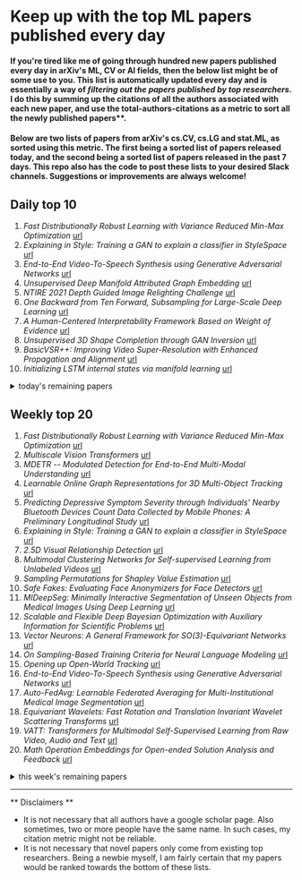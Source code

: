 # Keep up with the top ML papers published every day

#### If you're tired like me of going through hundred new papers published every day in arXiv's ML, CV or AI fields, then the below list might be of some use to you. This list is automatically updated every day and is essentially a way of *filtering out the papers published by top researchers*. I do this by summing up the citations of all the authors associated with each new paper, and use the total-authors-citations as a metric to sort all the newly published papers**. 

#### Below are two lists of papers from arXiv's cs.CV, cs.LG and stat.ML, as sorted using this metric. The first being a sorted list of papers released today, and the second being a sorted list of papers released in the past 7 days. This repo also has the code to post these lists to your desired Slack channels. Suggestions or improvements are always welcome!

## Daily top 10
1. *Fast Distributionally Robust Learning with Variance Reduced Min-Max Optimization* [url](http://arxiv.org/abs/2104.13326v1)
2. *Explaining in Style: Training a GAN to explain a classifier in StyleSpace* [url](http://arxiv.org/abs/2104.13369v1)
3. *End-to-End Video-To-Speech Synthesis using Generative Adversarial Networks* [url](http://arxiv.org/abs/2104.13332v1)
4. *Unsupervised Deep Manifold Attributed Graph Embedding* [url](http://arxiv.org/abs/2104.13048v1)
5. *NTIRE 2021 Depth Guided Image Relighting Challenge* [url](http://arxiv.org/abs/2104.13365v1)
6. *One Backward from Ten Forward, Subsampling for Large-Scale Deep Learning* [url](http://arxiv.org/abs/2104.13114v1)
7. *A Human-Centered Interpretability Framework Based on Weight of Evidence* [url](http://arxiv.org/abs/2104.13299v1)
8. *Unsupervised 3D Shape Completion through GAN Inversion* [url](http://arxiv.org/abs/2104.13366v1)
9. *BasicVSR++: Improving Video Super-Resolution with Enhanced Propagation and Alignment* [url](http://arxiv.org/abs/2104.13371v1)
10. *Initializing LSTM internal states via manifold learning* [url](http://arxiv.org/abs/2104.13101v1)
<details><summary>today's remaining papers</summary>
  <ol start=11>
    <li><i>Inductive Program Synthesis over Noisy Datasets using Abstraction Refinement Based Optimization</i> <a href="http://arxiv.org/abs/2104.13315v1">url</a></li>
    <li><i>Every Annotation Counts: Multi-label Deep Supervision for Medical Image Segmentation</i> <a href="http://arxiv.org/abs/2104.13243v1">url</a></li>
    <li><i>Sifting out the features by pruning: Are convolutional networks the winning lottery ticket of fully connected ones?</i> <a href="http://arxiv.org/abs/2104.13343v1">url</a></li>
    <li><i>SocialAI 0.1: Towards a Benchmark to Stimulate Research on Socio-Cognitive Abilities in Deep Reinforcement Learning Agents</i> <a href="http://arxiv.org/abs/2104.13207v1">url</a></li>
    <li><i>Evidential segmentation of 3D PET/CT images</i> <a href="http://arxiv.org/abs/2104.13293v1">url</a></li>
    <li><i>MVS2D: Efficient Multi-view Stereo via Attention-Driven 2D Convolutions</i> <a href="http://arxiv.org/abs/2104.13325v1">url</a></li>
    <li><i>A unified framework for Hamiltonian deep neural networks</i> <a href="http://arxiv.org/abs/2104.13166v1">url</a></li>
    <li><i>UniTE -- The Best of Both Worlds: Unifying Function-Fitting and Aggregation-Based Approaches to Travel Time and Travel Speed Estimation</i> <a href="http://arxiv.org/abs/2104.13321v1">url</a></li>
    <li><i>Autotuning PolyBench Benchmarks with LLVM Clang/Polly Loop Optimization Pragmas Using Bayesian Optimization (extended version)</i> <a href="http://arxiv.org/abs/2104.13242v1">url</a></li>
    <li><i>Learning low bending and low distortion manifold embeddings</i> <a href="http://arxiv.org/abs/2104.13189v1">url</a></li>
    <li><i>An Attention and Prediction Guided Visual System for Small Target Motion Detection in Complex Natural Environments</i> <a href="http://arxiv.org/abs/2104.13018v1">url</a></li>
    <li><i>Structured Sparse Non-negative Matrix Factorization with L20-Norm for scRNA-seq Data Analysis</i> <a href="http://arxiv.org/abs/2104.13171v1">url</a></li>
    <li><i>Underwater Image Enhancement via Medium Transmission-Guided Multi-Color Space Embedding</i> <a href="http://arxiv.org/abs/2104.13015v1">url</a></li>
    <li><i>Using Radio Archives for Low-Resource Speech Recognition: Towards an Intelligent Virtual Assistant for Illiterate Users</i> <a href="http://arxiv.org/abs/2104.13083v1">url</a></li>
    <li><i>Semi-supervised Superpixel-based Multi-Feature Graph Learning for Hyperspectral Image Data</i> <a href="http://arxiv.org/abs/2104.13268v1">url</a></li>
    <li><i>Rethinking BiSeNet For Real-time Semantic Segmentation</i> <a href="http://arxiv.org/abs/2104.13188v1">url</a></li>
    <li><i>A Scalable and Reproducible System-on-Chip Simulation for Reinforcement Learning</i> <a href="http://arxiv.org/abs/2104.13187v1">url</a></li>
    <li><i>Multi-Fair Pareto Boosting</i> <a href="http://arxiv.org/abs/2104.13312v1">url</a></li>
    <li><i>Node Embedding using Mutual Information and Self-Supervision based Bi-level Aggregation</i> <a href="http://arxiv.org/abs/2104.13014v1">url</a></li>
    <li><i>Structure-Aware Hierarchical Graph Pooling using Information Bottleneck</i> <a href="http://arxiv.org/abs/2104.13012v1">url</a></li>
    <li><i>Early Classification of Time Series is Meaningful</i> <a href="http://arxiv.org/abs/2104.13257v1">url</a></li>
    <li><i>Network Embedding via Deep Prediction Model</i> <a href="http://arxiv.org/abs/2104.13323v1">url</a></li>
    <li><i>Visually grounded models of spoken language: A survey of datasets, architectures and evaluation techniques</i> <a href="http://arxiv.org/abs/2104.13225v1">url</a></li>
    <li><i>Generating Lead Sheets with Affect: A Novel Conditional seq2seq Framework</i> <a href="http://arxiv.org/abs/2104.13056v1">url</a></li>
    <li><i>AT-ST: Self-Training Adaptation Strategy for OCR in Domains with Limited Transcriptions</i> <a href="http://arxiv.org/abs/2104.13037v1">url</a></li>
    <li><i>LUCES: A Dataset for Near-Field Point Light Source Photometric Stereo</i> <a href="http://arxiv.org/abs/2104.13135v1">url</a></li>
    <li><i>Detection of Fake Users in SMPs Using NLP and Graph Embeddings</i> <a href="http://arxiv.org/abs/2104.13094v1">url</a></li>
    <li><i>Graph Neural Networks for Traffic Forecasting</i> <a href="http://arxiv.org/abs/2104.13096v1">url</a></li>
    <li><i>Quantum circuit synthesis of Bell and GHZ states using projective simulation in the NISQ era</i> <a href="http://arxiv.org/abs/2104.13297v1">url</a></li>
    <li><i>Building-GAN: Graph-Conditioned Architectural Volumetric Design Generation</i> <a href="http://arxiv.org/abs/2104.13316v1">url</a></li>
    <li><i>Fisheye Lens Camera based Autonomous Valet Parking System</i> <a href="http://arxiv.org/abs/2104.13119v1">url</a></li>
    <li><i>Cross-Level Cross-Scale Cross-Attention Network for Point Cloud Representation</i> <a href="http://arxiv.org/abs/2104.13053v1">url</a></li>
    <li><i>Dual Transformer for Point Cloud Analysis</i> <a href="http://arxiv.org/abs/2104.13044v1">url</a></li>
    <li><i>Efficient channel charting via phase-insensitive distance computation</i> <a href="http://arxiv.org/abs/2104.13184v1">url</a></li>
    <li><i>Self-distillation with Batch Knowledge Ensembling Improves ImageNet Classification</i> <a href="http://arxiv.org/abs/2104.13298v1">url</a></li>
    <li><i>The Hessian Screening Rule</i> <a href="http://arxiv.org/abs/2104.13026v1">url</a></li>
    <li><i>Confined Gradient Descent: Privacy-preserving Optimization for Federated Learning</i> <a href="http://arxiv.org/abs/2104.13050v1">url</a></li>
    <li><i>Property Inference Attacks on Convolutional Neural Networks: Influence and Implications of Target Model's Complexity</i> <a href="http://arxiv.org/abs/2104.13061v1">url</a></li>
    <li><i>MULTIMODAL ANALYSIS: Informed content estimation and audio source separation</i> <a href="http://arxiv.org/abs/2104.13276v1">url</a></li>
    <li><i>Extending Isolation Forest for Anomaly Detection in Big Data via K-Means</i> <a href="http://arxiv.org/abs/2104.13190v1">url</a></li>
    <li><i>Adaptive Adversarial Training for Meta Reinforcement Learning</i> <a href="http://arxiv.org/abs/2104.13302v1">url</a></li>
    <li><i>A Dual Process Model for Optimizing Cross Entropy in Neural Networks</i> <a href="http://arxiv.org/abs/2104.13277v1">url</a></li>
    <li><i>LasHeR: A Large-scale High-diversity Benchmark for RGBT Tracking</i> <a href="http://arxiv.org/abs/2104.13202v1">url</a></li>
    <li><i>Weakly Supervised Volumetric Segmentation via Self-taught Shape Denoising Model</i> <a href="http://arxiv.org/abs/2104.13082v1">url</a></li>
    <li><i>Graphical Modeling for Multi-Source Domain Adaptation</i> <a href="http://arxiv.org/abs/2104.13057v1">url</a></li>
    <li><i>Three-stream network for enriched Action Recognition</i> <a href="http://arxiv.org/abs/2104.13051v1">url</a></li>
    <li><i>Deep Learning of the Eddington Tensor in the Core-collapse Supernova Simulation</i> <a href="http://arxiv.org/abs/2104.13039v1">url</a></li>
    <li><i>A Survey on Neural Recommendation: From Collaborative Filtering to Content and Context Enriched Recommendation</i> <a href="http://arxiv.org/abs/2104.13030v1">url</a></li>
    <li><i>Simple yet Sharp Sensitivity Analysis for Unmeasured Confounding</i> <a href="http://arxiv.org/abs/2104.13020v1">url</a></li>
  </ol>
</details>

## Weekly top 20
1. *Fast Distributionally Robust Learning with Variance Reduced Min-Max Optimization* [url](http://arxiv.org/abs/2104.13326v1)
2. *Multiscale Vision Transformers* [url](http://arxiv.org/abs/2104.11227v1)
3. *MDETR -- Modulated Detection for End-to-End Multi-Modal Understanding* [url](http://arxiv.org/abs/2104.12763v1)
4. *Learnable Online Graph Representations for 3D Multi-Object Tracking* [url](http://arxiv.org/abs/2104.11747v1)
5. *Predicting Depressive Symptom Severity through Individuals' Nearby Bluetooth Devices Count Data Collected by Mobile Phones: A Preliminary Longitudinal Study* [url](http://arxiv.org/abs/2104.12407v1)
6. *Explaining in Style: Training a GAN to explain a classifier in StyleSpace* [url](http://arxiv.org/abs/2104.13369v1)
7. *2.5D Visual Relationship Detection* [url](http://arxiv.org/abs/2104.12727v1)
8. *Multimodal Clustering Networks for Self-supervised Learning from Unlabeled Videos* [url](http://arxiv.org/abs/2104.12671v1)
9. *Sampling Permutations for Shapley Value Estimation* [url](http://arxiv.org/abs/2104.12199v1)
10. *Safe Fakes: Evaluating Face Anonymizers for Face Detectors* [url](http://arxiv.org/abs/2104.11721v1)
11. *MIDeepSeg: Minimally Interactive Segmentation of Unseen Objects from Medical Images Using Deep Learning* [url](http://arxiv.org/abs/2104.12166v1)
12. *Scalable and Flexible Deep Bayesian Optimization with Auxiliary Information for Scientific Problems* [url](http://arxiv.org/abs/2104.11667v1)
13. *Vector Neurons: A General Framework for SO(3)-Equivariant Networks* [url](http://arxiv.org/abs/2104.12229v1)
14. *On Sampling-Based Training Criteria for Neural Language Modeling* [url](http://arxiv.org/abs/2104.10507v1)
15. *Opening up Open-World Tracking* [url](http://arxiv.org/abs/2104.11221v1)
16. *End-to-End Video-To-Speech Synthesis using Generative Adversarial Networks* [url](http://arxiv.org/abs/2104.13332v1)
17. *Auto-FedAvg: Learnable Federated Averaging for Multi-Institutional Medical Image Segmentation* [url](http://arxiv.org/abs/2104.10195v1)
18. *Equivariant Wavelets: Fast Rotation and Translation Invariant Wavelet Scattering Transforms* [url](http://arxiv.org/abs/2104.11244v1)
19. *VATT: Transformers for Multimodal Self-Supervised Learning from Raw Video, Audio and Text* [url](http://arxiv.org/abs/2104.11178v1)
20. *Math Operation Embeddings for Open-ended Solution Analysis and Feedback* [url](http://arxiv.org/abs/2104.12047v1)
<details><summary>this week's remaining papers</summary>
  <ol start=21>
    <li><i>Domain Adaptation for Semantic Segmentation via Patch-Wise Contrastive Learning</i> <a href="http://arxiv.org/abs/2104.11056v1">url</a></li>
    <li><i>Measuring what Really Matters: Optimizing Neural Networks for TinyML</i> <a href="http://arxiv.org/abs/2104.10645v1">url</a></li>
    <li><i>Bayesian Optimization is Superior to Random Search for Machine Learning Hyperparameter Tuning: Analysis of the Black-Box Optimization Challenge 2020</i> <a href="http://arxiv.org/abs/2104.10201v1">url</a></li>
    <li><i>NTIRE 2021 Challenge on Quality Enhancement of Compressed Video: Methods and Results</i> <a href="http://arxiv.org/abs/2104.10781v1">url</a></li>
    <li><i>Towards Sustainable Census Independent Population Estimation in Mozambique</i> <a href="http://arxiv.org/abs/2104.12696v1">url</a></li>
    <li><i>Outcome-Driven Reinforcement Learning via Variational Inference</i> <a href="http://arxiv.org/abs/2104.10190v1">url</a></li>
    <li><i>Sensitivity as a Complexity Measure for Sequence Classification Tasks</i> <a href="http://arxiv.org/abs/2104.10343v1">url</a></li>
    <li><i>Lighting the Darkness in the Deep Learning Era</i> <a href="http://arxiv.org/abs/2104.10729v1">url</a></li>
    <li><i>M3DeTR: Multi-representation, Multi-scale, Mutual-relation 3D Object Detection with Transformers</i> <a href="http://arxiv.org/abs/2104.11896v1">url</a></li>
    <li><i>Unsupervised Deep Manifold Attributed Graph Embedding</i> <a href="http://arxiv.org/abs/2104.13048v1">url</a></li>
    <li><i>Extraction of Hierarchical Functional Connectivity Components in human brain using Adversarial Learning</i> <a href="http://arxiv.org/abs/2104.10255v1">url</a></li>
    <li><i>SOGAN: 3D-Aware Shadow and Occlusion Robust GAN for Makeup Transfer</i> <a href="http://arxiv.org/abs/2104.10567v1">url</a></li>
    <li><i>XAI-N: Sensor-based Robot Navigation using Expert Policies and Decision Trees</i> <a href="http://arxiv.org/abs/2104.10818v1">url</a></li>
    <li><i>Spatial-Spectral Clustering with Anchor Graph for Hyperspectral Image</i> <a href="http://arxiv.org/abs/2104.11904v1">url</a></li>
    <li><i>Analyzing Monotonic Linear Interpolation in Neural Network Loss Landscapes</i> <a href="http://arxiv.org/abs/2104.11044v1">url</a></li>
    <li><i>DisCo RL: Distribution-Conditioned Reinforcement Learning for General-Purpose Policies</i> <a href="http://arxiv.org/abs/2104.11707v1">url</a></li>
    <li><i>Uncertainty-Aware Boosted Ensembling in Multi-Modal Settings</i> <a href="http://arxiv.org/abs/2104.10715v1">url</a></li>
    <li><i>A Survey on Federated Learning and its Applications for Accelerating Industrial Internet of Things</i> <a href="http://arxiv.org/abs/2104.10501v1">url</a></li>
    <li><i>Contingencies from Observations: Tractable Contingency Planning with Learned Behavior Models</i> <a href="http://arxiv.org/abs/2104.10558v1">url</a></li>
    <li><i>HAO: Hardware-aware neural Architecture Optimization for Efficient Inference</i> <a href="http://arxiv.org/abs/2104.12766v1">url</a></li>
    <li><i>Reset-Free Reinforcement Learning via Multi-Task Learning: Learning Dexterous Manipulation Behaviors without Human Intervention</i> <a href="http://arxiv.org/abs/2104.11203v1">url</a></li>
    <li><i>H2O: Two Hands Manipulating Objects for First Person Interaction Recognition</i> <a href="http://arxiv.org/abs/2104.11181v1">url</a></li>
    <li><i>Communication-Efficient Federated Learning with Dual-Side Low-Rank Compression</i> <a href="http://arxiv.org/abs/2104.12416v1">url</a></li>
    <li><i>Self-optimizing loop sifting and majorization for 3D reconstruction</i> <a href="http://arxiv.org/abs/2104.10826v1">url</a></li>
    <li><i>DeepSpectrumLite: A Power-Efficient Transfer Learning Framework for Embedded Speech and Audio Processing from Decentralised Data</i> <a href="http://arxiv.org/abs/2104.11629v1">url</a></li>
    <li><i>Robust Feature Disentanglement in Imaging Data via Joint Invariant Variational Autoencoders: from Cards to Atoms</i> <a href="http://arxiv.org/abs/2104.10180v1">url</a></li>
    <li><i>Decoding the shift-invariant data: applications for band-excitation scanning probe microscopy</i> <a href="http://arxiv.org/abs/2104.10207v1">url</a></li>
    <li><i>On the Role of Sensor Fusion for Object Detection in Future Vehicular Networks</i> <a href="http://arxiv.org/abs/2104.11785v1">url</a></li>
    <li><i>Learning future terrorist targets through temporal meta-graphs</i> <a href="http://arxiv.org/abs/2104.10398v1">url</a></li>
    <li><i>CAGAN: Text-To-Image Generation with Combined Attention GANs</i> <a href="http://arxiv.org/abs/2104.12663v1">url</a></li>
    <li><i>NTIRE 2021 Depth Guided Image Relighting Challenge</i> <a href="http://arxiv.org/abs/2104.13365v1">url</a></li>
    <li><i>Scalable End-to-End RF Classification: A Case Study on Undersized Dataset Regularization by Convolutional-MST</i> <a href="http://arxiv.org/abs/2104.12103v1">url</a></li>
    <li><i>The 5th AI City Challenge</i> <a href="http://arxiv.org/abs/2104.12233v1">url</a></li>
    <li><i>One Backward from Ten Forward, Subsampling for Large-Scale Deep Learning</i> <a href="http://arxiv.org/abs/2104.13114v1">url</a></li>
    <li><i>Autonomous Vehicles that Alert Humans to Take-Over Controls: Modeling with Real-World Data</i> <a href="http://arxiv.org/abs/2104.11489v1">url</a></li>
    <li><i>A Human-Centered Interpretability Framework Based on Weight of Evidence</i> <a href="http://arxiv.org/abs/2104.13299v1">url</a></li>
    <li><i>Predicting Distant Metastases in Soft-Tissue Sarcomas from PET-CT scans using Constrained Hierarchical Multi-Modality Feature Learning</i> <a href="http://arxiv.org/abs/2104.11416v1">url</a></li>
    <li><i>Unsupervised 3D Shape Completion through GAN Inversion</i> <a href="http://arxiv.org/abs/2104.13366v1">url</a></li>
    <li><i>BasicVSR++: Improving Video Super-Resolution with Enhanced Propagation and Alignment</i> <a href="http://arxiv.org/abs/2104.13371v1">url</a></li>
    <li><i>Pose-Controllable Talking Face Generation by Implicitly Modularized Audio-Visual Representation</i> <a href="http://arxiv.org/abs/2104.11116v1">url</a></li>
    <li><i>Towards Corruption-Agnostic Robust Domain Adaptation</i> <a href="http://arxiv.org/abs/2104.10376v1">url</a></li>
    <li><i>Learning to Better Segment Objects from Unseen Classes with Unlabeled Videos</i> <a href="http://arxiv.org/abs/2104.12276v1">url</a></li>
    <li><i>Theoretical Study of Random Noise Defense against Query-Based Black-Box Attacks</i> <a href="http://arxiv.org/abs/2104.11470v1">url</a></li>
    <li><i>DecentLaM: Decentralized Momentum SGD for Large-batch Deep Training</i> <a href="http://arxiv.org/abs/2104.11981v1">url</a></li>
    <li><i>EigenGAN: Layer-Wise Eigen-Learning for GANs</i> <a href="http://arxiv.org/abs/2104.12476v1">url</a></li>
    <li><i>KeypointDeformer: Unsupervised 3D Keypoint Discovery for Shape Control</i> <a href="http://arxiv.org/abs/2104.11224v1">url</a></li>
    <li><i>Model-aided Deep Reinforcement Learning for Sample-efficient UAV Trajectory Design in IoT Networks</i> <a href="http://arxiv.org/abs/2104.10403v1">url</a></li>
    <li><i>Relational Subsets Knowledge Distillation for Long-tailed Retinal Diseases Recognition</i> <a href="http://arxiv.org/abs/2104.11057v1">url</a></li>
    <li><i>On the Comparison between Cyclic Sampling and Random Reshuffling</i> <a href="http://arxiv.org/abs/2104.12112v1">url</a></li>
    <li><i>On Buggy Resizing Libraries and Surprising Subtleties in FID Calculation</i> <a href="http://arxiv.org/abs/2104.11222v1">url</a></li>
    <li><i>How Well Self-Supervised Pre-Training Performs with Streaming Data?</i> <a href="http://arxiv.org/abs/2104.12081v1">url</a></li>
    <li><i>Learning Transferable 3D Adversarial Cloaks for Deep Trained Detectors</i> <a href="http://arxiv.org/abs/2104.11101v1">url</a></li>
    <li><i>A Closer Look at Self-training for Zero-Label Semantic Segmentation</i> <a href="http://arxiv.org/abs/2104.11692v1">url</a></li>
    <li><i>3D Scene Compression through Entropy Penalized Neural Representation Functions</i> <a href="http://arxiv.org/abs/2104.12456v1">url</a></li>
    <li><i>Pri3D: Can 3D Priors Help 2D Representation Learning?</i> <a href="http://arxiv.org/abs/2104.11225v1">url</a></li>
    <li><i>Deep Gaussian Processes for Biogeophysical Parameter Retrieval and Model Inversion</i> <a href="http://arxiv.org/abs/2104.10638v1">url</a></li>
    <li><i>Deep Transform and Metric Learning Networks</i> <a href="http://arxiv.org/abs/2104.10329v1">url</a></li>
    <li><i>Regularized Nonlinear Regression for Simultaneously Selecting and Estimating Key Model Parameters</i> <a href="http://arxiv.org/abs/2104.11426v1">url</a></li>
    <li><i>Neuro-inspired edge feature fusion using Choquet integrals</i> <a href="http://arxiv.org/abs/2104.10984v1">url</a></li>
    <li><i>Image Inpainting with Edge-guided Learnable Bidirectional Attention Maps</i> <a href="http://arxiv.org/abs/2104.12087v1">url</a></li>
    <li><i>Joint Detection and Localization of Stealth False Data Injection Attacks in Smart Grids using Graph Neural Networks</i> <a href="http://arxiv.org/abs/2104.11846v1">url</a></li>
    <li><i>Communication-Efficient and Personalized Federated Lottery Ticket Learning</i> <a href="http://arxiv.org/abs/2104.12501v1">url</a></li>
    <li><i>An Efficient One-Class SVM for Anomaly Detection in the Internet of Things</i> <a href="http://arxiv.org/abs/2104.11146v1">url</a></li>
    <li><i>An Adaptive Learning based Generative Adversarial Network for One-To-One Voice Conversion</i> <a href="http://arxiv.org/abs/2104.12159v1">url</a></li>
    <li><i>Sparse-Shot Learning for Extremely Many Localisations</i> <a href="http://arxiv.org/abs/2104.10425v1">url</a></li>
    <li><i>Rethinking annotation granularity for overcoming deep shortcut learning: A retrospective study on chest radiographs</i> <a href="http://arxiv.org/abs/2104.10553v1">url</a></li>
    <li><i>Initializing LSTM internal states via manifold learning</i> <a href="http://arxiv.org/abs/2104.13101v1">url</a></li>
    <li><i>Temporal Modulation Network for Controllable Space-Time Video Super-Resolution</i> <a href="http://arxiv.org/abs/2104.10642v1">url</a></li>
    <li><i>GPT2MVS: Generative Pre-trained Transformer-2 for Multi-modal Video Summarization</i> <a href="http://arxiv.org/abs/2104.12465v1">url</a></li>
    <li><i>Revisiting The Evaluation of Class Activation Mapping for Explainability: A Novel Metric and Experimental Analysis</i> <a href="http://arxiv.org/abs/2104.10252v1">url</a></li>
    <li><i>Token Labeling: Training a 85.5% Top-1 Accuracy Vision Transformer with 56M Parameters on ImageNet</i> <a href="http://arxiv.org/abs/2104.10858v1">url</a></li>
    <li><i>Carrying out CNN Channel Pruning in a White Box</i> <a href="http://arxiv.org/abs/2104.11883v1">url</a></li>
    <li><i>Deep Video Matting via Spatio-Temporal Alignment and Aggregation</i> <a href="http://arxiv.org/abs/2104.11208v1">url</a></li>
    <li><i>Inner-ear Augmented Metal Artifact Reduction with Simulation-based 3D Generative Adversarial Networks</i> <a href="http://arxiv.org/abs/2104.12510v1">url</a></li>
    <li><i>Inductive Program Synthesis over Noisy Datasets using Abstraction Refinement Based Optimization</i> <a href="http://arxiv.org/abs/2104.13315v1">url</a></li>
    <li><i>Contextualized Keyword Representations for Multi-modal Retinal Image Captioning</i> <a href="http://arxiv.org/abs/2104.12471v1">url</a></li>
    <li><i>Voxel Structure-based Mesh Reconstruction from a 3D Point Cloud</i> <a href="http://arxiv.org/abs/2104.10622v1">url</a></li>
    <li><i>The Influence of Audio on Video Memorability with an Audio Gestalt Regulated Video Memorability System</i> <a href="http://arxiv.org/abs/2104.11568v1">url</a></li>
    <li><i>ScaleCom: Scalable Sparsified Gradient Compression for Communication-Efficient Distributed Training</i> <a href="http://arxiv.org/abs/2104.11125v1">url</a></li>
    <li><i>InfographicVQA</i> <a href="http://arxiv.org/abs/2104.12756v1">url</a></li>
    <li><i>Every Annotation Counts: Multi-label Deep Supervision for Medical Image Segmentation</i> <a href="http://arxiv.org/abs/2104.13243v1">url</a></li>
    <li><i>Unsupervised Information Obfuscation for Split Inference of Neural Networks</i> <a href="http://arxiv.org/abs/2104.11413v1">url</a></li>
    <li><i>Towards Good Practices for Efficiently Annotating Large-Scale Image Classification Datasets</i> <a href="http://arxiv.org/abs/2104.12690v1">url</a></li>
    <li><i>Automatic Diagnosis of COVID-19 from CT Images using CycleGAN and Transfer Learning</i> <a href="http://arxiv.org/abs/2104.11949v1">url</a></li>
    <li><i>Diverse Image Inpainting with Bidirectional and Autoregressive Transformers</i> <a href="http://arxiv.org/abs/2104.12335v1">url</a></li>
    <li><i>Adaptive Appearance Rendering</i> <a href="http://arxiv.org/abs/2104.11931v1">url</a></li>
    <li><i>Demystification of Few-shot and One-shot Learning</i> <a href="http://arxiv.org/abs/2104.12174v1">url</a></li>
    <li><i>Guided Table Structure Recognition through Anchor Optimization</i> <a href="http://arxiv.org/abs/2104.10538v1">url</a></li>
    <li><i>Delving into Data: Effectively Substitute Training for Black-box Attack</i> <a href="http://arxiv.org/abs/2104.12378v1">url</a></li>
    <li><i>Compressive lensless endoscopy with partial speckle scanning</i> <a href="http://arxiv.org/abs/2104.10959v1">url</a></li>
    <li><i>Rich Semantics Improve Few-shot Learning</i> <a href="http://arxiv.org/abs/2104.12709v1">url</a></li>
    <li><i>Piggyback GAN: Efficient Lifelong Learning for Image Conditioned Generation</i> <a href="http://arxiv.org/abs/2104.11939v1">url</a></li>
    <li><i>Sifting out the features by pruning: Are convolutional networks the winning lottery ticket of fully connected ones?</i> <a href="http://arxiv.org/abs/2104.13343v1">url</a></li>
    <li><i>Multi-task Semi-supervised Learning for Pulmonary Lobe Segmentation</i> <a href="http://arxiv.org/abs/2104.11017v1">url</a></li>
    <li><i>Federated Traffic Synthesizing and Classification Using Generative Adversarial Networks</i> <a href="http://arxiv.org/abs/2104.10400v1">url</a></li>
    <li><i>Fourier Contour Embedding for Arbitrary-Shaped Text Detection</i> <a href="http://arxiv.org/abs/2104.10442v1">url</a></li>
    <li><i>RP-DQN: An application of Q-Learning to Vehicle Routing Problems</i> <a href="http://arxiv.org/abs/2104.12226v1">url</a></li>
    <li><i>Principal Component Density Estimation for Scenario Generation Using Normalizing Flows</i> <a href="http://arxiv.org/abs/2104.10410v1">url</a></li>
    <li><i>Dataset Inference: Ownership Resolution in Machine Learning</i> <a href="http://arxiv.org/abs/2104.10706v1">url</a></li>
    <li><i>APRF-Net: Attentive Pseudo-Relevance Feedback Network for Query Categorization</i> <a href="http://arxiv.org/abs/2104.11384v1">url</a></li>
    <li><i>DeepCAT: Deep Category Representation for Query Understanding in E-commerce Search</i> <a href="http://arxiv.org/abs/2104.11760v1">url</a></li>
    <li><i>NTIRE 2021 Challenge on Quality Enhancement of Compressed Video: Dataset and Study</i> <a href="http://arxiv.org/abs/2104.10782v1">url</a></li>
    <li><i>FCOS3D: Fully Convolutional One-Stage Monocular 3D Object Detection</i> <a href="http://arxiv.org/abs/2104.10956v1">url</a></li>
    <li><i>Learning Latent Graph Dynamics for Deformable Object Manipulation</i> <a href="http://arxiv.org/abs/2104.12149v1">url</a></li>
    <li><i>Machine vision detection to daily facial fatigue with a nonlocal 3D attention network</i> <a href="http://arxiv.org/abs/2104.10420v1">url</a></li>
    <li><i>Accelerating SpMM Kernel with Cache-First Edge Sampling for GNN Inference</i> <a href="http://arxiv.org/abs/2104.10716v1">url</a></li>
    <li><i>SocialAI 0.1: Towards a Benchmark to Stimulate Research on Socio-Cognitive Abilities in Deep Reinforcement Learning Agents</i> <a href="http://arxiv.org/abs/2104.13207v1">url</a></li>
    <li><i>Skeletor: Skeletal Transformers for Robust Body-Pose Estimation</i> <a href="http://arxiv.org/abs/2104.11712v1">url</a></li>
    <li><i>A study on Ensemble Learning for Time Series Forecasting and the need for Meta-Learning</i> <a href="http://arxiv.org/abs/2104.11475v1">url</a></li>
    <li><i>Inter-choice dependent super-network weights</i> <a href="http://arxiv.org/abs/2104.11522v1">url</a></li>
    <li><i>Learning to Address Intra-segment Misclassification in Retinal Imaging</i> <a href="http://arxiv.org/abs/2104.12138v1">url</a></li>
    <li><i>UnrealROX+: An Improved Tool for Acquiring Synthetic Data from Virtual 3D Environments</i> <a href="http://arxiv.org/abs/2104.11776v1">url</a></li>
    <li><i>Localization of Ice-Rink for Broadcast Hockey Videos</i> <a href="http://arxiv.org/abs/2104.10847v1">url</a></li>
    <li><i>Frequency Domain Loss Function for Deep Exposure Correction of Dark Images</i> <a href="http://arxiv.org/abs/2104.10856v1">url</a></li>
    <li><i>Skip-Convolutions for Efficient Video Processing</i> <a href="http://arxiv.org/abs/2104.11487v1">url</a></li>
    <li><i>Wasserstein distance estimates for the distributions of numerical approximations to ergodic stochastic differential equations</i> <a href="http://arxiv.org/abs/2104.12384v1">url</a></li>
    <li><i>Heterogeneous Grid Convolution for Adaptive, Efficient, and Controllable Computation</i> <a href="http://arxiv.org/abs/2104.11176v1">url</a></li>
    <li><i>A Fully Spiking Hybrid Neural Network for Energy-Efficient Object Detection</i> <a href="http://arxiv.org/abs/2104.10719v1">url</a></li>
    <li><i>Evidential segmentation of 3D PET/CT images</i> <a href="http://arxiv.org/abs/2104.13293v1">url</a></li>
    <li><i>AttWalk: Attentive Cross-Walks for Deep Mesh Analysis</i> <a href="http://arxiv.org/abs/2104.11571v1">url</a></li>
    <li><i>Distilling Audio-Visual Knowledge by Compositional Contrastive Learning</i> <a href="http://arxiv.org/abs/2104.10955v1">url</a></li>
    <li><i>Model-based metrics: Sample-efficient estimates of predictive model subpopulation performance</i> <a href="http://arxiv.org/abs/2104.12231v1">url</a></li>
    <li><i>A learning gap between neuroscience and reinforcement learning</i> <a href="http://arxiv.org/abs/2104.10995v1">url</a></li>
    <li><i>METGAN: Generative Tumour Inpainting and Modality Synthesis in Light Sheet Microscopy</i> <a href="http://arxiv.org/abs/2104.10993v1">url</a></li>
    <li><i>A Comparative Study of Using Spatial-Temporal Graph Convolutional Networks for Predicting Availability in Bike Sharing Schemes</i> <a href="http://arxiv.org/abs/2104.10644v1">url</a></li>
    <li><i>FIERY: Future Instance Prediction in Bird's-Eye View from Surround Monocular Cameras</i> <a href="http://arxiv.org/abs/2104.10490v1">url</a></li>
    <li><i>Multi-Class Micro-CT Image Segmentation Using Sparse Regularized Deep Networks</i> <a href="http://arxiv.org/abs/2104.10705v1">url</a></li>
    <li><i>Efficient Evolutionary Models with Digraphons</i> <a href="http://arxiv.org/abs/2104.12748v1">url</a></li>
    <li><i>Explainable artificial intelligence for mechanics: physics-informing neural networks for constitutive models</i> <a href="http://arxiv.org/abs/2104.10683v1">url</a></li>
    <li><i>Solving a class of non-convex min-max games using adaptive momentum methods</i> <a href="http://arxiv.org/abs/2104.12676v1">url</a></li>
    <li><i>Mixture Models for the Analysis, Edition, and Synthesis of Continuous Time Series</i> <a href="http://arxiv.org/abs/2104.10731v1">url</a></li>
    <li><i>Modeling long-term interactions to enhance action recognition</i> <a href="http://arxiv.org/abs/2104.11520v1">url</a></li>
    <li><i>Scaling of neural-network quantum states for time evolution</i> <a href="http://arxiv.org/abs/2104.10696v1">url</a></li>
    <li><i>Measuring economic activity from space: a case study using flying airplanes and COVID-19</i> <a href="http://arxiv.org/abs/2104.10345v1">url</a></li>
    <li><i>A class of network models recoverable by spectral clustering</i> <a href="http://arxiv.org/abs/2104.10347v1">url</a></li>
    <li><i>Class Equilibrium using Coulomb's Law</i> <a href="http://arxiv.org/abs/2104.12287v1">url</a></li>
    <li><i>GuideBP: Guiding Backpropagation Through Weaker Pathways of Parallel Logits</i> <a href="http://arxiv.org/abs/2104.11620v1">url</a></li>
    <li><i>ManipulaTHOR: A Framework for Visual Object Manipulation</i> <a href="http://arxiv.org/abs/2104.11213v1">url</a></li>
    <li><i>Semi-Supervised Segmentation of Concrete Aggregate Using Consensus Regularisation and Prior Guidance</i> <a href="http://arxiv.org/abs/2104.11028v1">url</a></li>
    <li><i>Gradient Masked Federated Optimization</i> <a href="http://arxiv.org/abs/2104.10322v1">url</a></li>
    <li><i>MVS2D: Efficient Multi-view Stereo via Attention-Driven 2D Convolutions</i> <a href="http://arxiv.org/abs/2104.13325v1">url</a></li>
    <li><i>How Will Your Tweet Be Received? Predicting the Sentiment Polarity of Tweet Replies</i> <a href="http://arxiv.org/abs/2104.10513v1">url</a></li>
    <li><i>EXplainable Neural-Symbolic Learning (X-NeSyL) methodology to fuse deep learning representations with expert knowledge graphs: the MonuMAI cultural heritage use case</i> <a href="http://arxiv.org/abs/2104.11914v1">url</a></li>
    <li><i>A unified framework for Hamiltonian deep neural networks</i> <a href="http://arxiv.org/abs/2104.13166v1">url</a></li>
    <li><i>Deep Learning for Click-Through Rate Estimation</i> <a href="http://arxiv.org/abs/2104.10584v1">url</a></li>
    <li><i>A Low-Complexity MIMO Channel Estimator with Implicit Structure of a Convolutional Neural Network</i> <a href="http://arxiv.org/abs/2104.12667v1">url</a></li>
    <li><i>Aligned Contrastive Predictive Coding</i> <a href="http://arxiv.org/abs/2104.11946v1">url</a></li>
    <li><i>UniTE -- The Best of Both Worlds: Unifying Function-Fitting and Aggregation-Based Approaches to Travel Time and Travel Speed Estimation</i> <a href="http://arxiv.org/abs/2104.13321v1">url</a></li>
    <li><i>Weakly-supervised Multi-task Learning for Multimodal Affect Recognition</i> <a href="http://arxiv.org/abs/2104.11560v1">url</a></li>
    <li><i>Autotuning PolyBench Benchmarks with LLVM Clang/Polly Loop Optimization Pragmas Using Bayesian Optimization (extended version)</i> <a href="http://arxiv.org/abs/2104.13242v1">url</a></li>
    <li><i>Train Once and Use Forever: Solving Boundary Value Problems in Unseen Domains with Pre-trained Deep Learning Models</i> <a href="http://arxiv.org/abs/2104.10873v1">url</a></li>
    <li><i>Assessing Validity of Static Analysis Warnings using Ensemble Learning</i> <a href="http://arxiv.org/abs/2104.11593v1">url</a></li>
    <li><i>Improving Botnet Detection with Recurrent Neural Network and Transfer Learning</i> <a href="http://arxiv.org/abs/2104.12602v1">url</a></li>
    <li><i>Multi-task Learning with Attention for End-to-end Autonomous Driving</i> <a href="http://arxiv.org/abs/2104.10753v1">url</a></li>
    <li><i>Dual Head Adversarial Training</i> <a href="http://arxiv.org/abs/2104.10377v1">url</a></li>
    <li><i>Chasing Collective Variables using Autoencoders and biased trajectories</i> <a href="http://arxiv.org/abs/2104.11061v1">url</a></li>
    <li><i>ImageNet-21K Pretraining for the Masses</i> <a href="http://arxiv.org/abs/2104.10972v1">url</a></li>
    <li><i>CapillaryNet: An Automated System to Analyze Microcirculation Videos from Handheld Vital Microscopy</i> <a href="http://arxiv.org/abs/2104.11574v1">url</a></li>
    <li><i>VCGAN: Video Colorization with Hybrid Generative Adversarial Network</i> <a href="http://arxiv.org/abs/2104.12357v1">url</a></li>
    <li><i>NanoNet: Real-Time Polyp Segmentation in Video Capsule Endoscopy and Colonoscopy</i> <a href="http://arxiv.org/abs/2104.11138v1">url</a></li>
    <li><i>VidTr: Video Transformer Without Convolutions</i> <a href="http://arxiv.org/abs/2104.11746v1">url</a></li>
    <li><i>PocketNet: A Smaller Neural Network for 3D Medical Image Segmentation</i> <a href="http://arxiv.org/abs/2104.10745v1">url</a></li>
    <li><i>H2O: A Benchmark for Visual Human-human Object Handover Analysis</i> <a href="http://arxiv.org/abs/2104.11466v1">url</a></li>
    <li><i>System identification using Bayesian neural networks with nonparametric noise models</i> <a href="http://arxiv.org/abs/2104.12119v1">url</a></li>
    <li><i>Link Prediction on N-ary Relational Data Based on Relatedness Evaluation</i> <a href="http://arxiv.org/abs/2104.10424v1">url</a></li>
    <li><i>Time Series Forecasting via Learning Convolutionally Low-Rank Models</i> <a href="http://arxiv.org/abs/2104.11510v1">url</a></li>
    <li><i>Self-Supervised Learning from Semantically Imprecise Data</i> <a href="http://arxiv.org/abs/2104.10901v1">url</a></li>
    <li><i>Guided Interactive Video Object Segmentation Using Reliability-Based Attention Maps</i> <a href="http://arxiv.org/abs/2104.10386v1">url</a></li>
    <li><i>SPECTRE: Defending Against Backdoor Attacks Using Robust Statistics</i> <a href="http://arxiv.org/abs/2104.11315v1">url</a></li>
    <li><i>Exploring Modality-shared Appearance Features and Modality-invariant Relation Features for Cross-modality Person Re-Identification</i> <a href="http://arxiv.org/abs/2104.11539v1">url</a></li>
    <li><i>Middle-level Fusion for Lightweight RGB-D Salient Object Detection</i> <a href="http://arxiv.org/abs/2104.11543v1">url</a></li>
    <li><i>Efficient LiDAR Odometry for Autonomous Driving</i> <a href="http://arxiv.org/abs/2104.10879v1">url</a></li>
    <li><i>Active Learning of Sequential Transducers with Side Information about the Domain</i> <a href="http://arxiv.org/abs/2104.11758v1">url</a></li>
    <li><i>Programmable 3D snapshot microscopy with Fourier convolutional networks</i> <a href="http://arxiv.org/abs/2104.10611v1">url</a></li>
    <li><i>MetricOpt: Learning to Optimize Black-Box Evaluation Metrics</i> <a href="http://arxiv.org/abs/2104.10631v1">url</a></li>
    <li><i>Distractor-Aware Fast Tracking via Dynamic Convolutions and MOT Philosophy</i> <a href="http://arxiv.org/abs/2104.12041v1">url</a></li>
    <li><i>Learning low bending and low distortion manifold embeddings</i> <a href="http://arxiv.org/abs/2104.13189v1">url</a></li>
    <li><i>InstantNet: Automated Generation and Deployment of Instantaneously Switchable-Precision Networks</i> <a href="http://arxiv.org/abs/2104.10853v1">url</a></li>
    <li><i>Skimming and Scanning for Untrimmed Video Action Recognition</i> <a href="http://arxiv.org/abs/2104.10492v1">url</a></li>
    <li><i>Stochastic Shortest Path: Minimax, Parameter-Free and Towards Horizon-Free Regret</i> <a href="http://arxiv.org/abs/2104.11186v1">url</a></li>
    <li><i>"What's The Context?" : Long Context NLM Adaptation for ASR Rescoring in Conversational Agents</i> <a href="http://arxiv.org/abs/2104.11070v1">url</a></li>
    <li><i>Playing Lottery Tickets with Vision and Language</i> <a href="http://arxiv.org/abs/2104.11832v1">url</a></li>
    <li><i>Variational Pedestrian Detection</i> <a href="http://arxiv.org/abs/2104.12389v1">url</a></li>
    <li><i>Optimal Cost Design for Model Predictive Control</i> <a href="http://arxiv.org/abs/2104.11353v1">url</a></li>
    <li><i>StegaPos: Preventing Crops and Splices with Imperceptible Positional Encodings</i> <a href="http://arxiv.org/abs/2104.12290v1">url</a></li>
    <li><i>An Attention and Prediction Guided Visual System for Small Target Motion Detection in Complex Natural Environments</i> <a href="http://arxiv.org/abs/2104.13018v1">url</a></li>
    <li><i>A Deep Reinforcement Learning Approach for the Meal Delivery Problem</i> <a href="http://arxiv.org/abs/2104.12000v1">url</a></li>
    <li><i>Grouped Feature Importance and Combined Features Effect Plot</i> <a href="http://arxiv.org/abs/2104.11688v1">url</a></li>
    <li><i>Supervised Anomaly Detection via Conditional Generative Adversarial Network and Ensemble Active Learning</i> <a href="http://arxiv.org/abs/2104.11952v1">url</a></li>
    <li><i>LGD-GCN: Local and Global Disentangled Graph Convolutional Networks</i> <a href="http://arxiv.org/abs/2104.11893v1">url</a></li>
    <li><i>Realising Active Inference in Variational Message Passing: the Outcome-blind Certainty Seeker</i> <a href="http://arxiv.org/abs/2104.11798v1">url</a></li>
    <li><i>DABT: A Dependency-aware Bug Triaging Method</i> <a href="http://arxiv.org/abs/2104.12744v1">url</a></li>
    <li><i>Predicting the Number of Reported Bugs in a Software Repository</i> <a href="http://arxiv.org/abs/2104.12001v1">url</a></li>
    <li><i>Heterogeneous-Agent Trajectory Forecasting Incorporating Class Uncertainty</i> <a href="http://arxiv.org/abs/2104.12446v1">url</a></li>
    <li><i>Structured Sparse Non-negative Matrix Factorization with L20-Norm for scRNA-seq Data Analysis</i> <a href="http://arxiv.org/abs/2104.13171v1">url</a></li>
    <li><i>Dense Point Prediction: A Simple Baseline for Crowd Counting and Localization</i> <a href="http://arxiv.org/abs/2104.12505v1">url</a></li>
    <li><i>Causal-TGAN: Generating Tabular Data Using Causal Generative Adversarial Networks</i> <a href="http://arxiv.org/abs/2104.10680v1">url</a></li>
    <li><i>Visformer: The Vision-friendly Transformer</i> <a href="http://arxiv.org/abs/2104.12533v1">url</a></li>
    <li><i>Semi-Decentralized Federated Edge Learning for Fast Convergence on Non-IID Data</i> <a href="http://arxiv.org/abs/2104.12678v1">url</a></li>
    <li><i>Breiman's two cultures: You don't have to choose sides</i> <a href="http://arxiv.org/abs/2104.12219v1">url</a></li>
    <li><i>A Two-Stage Attentive Network for Single Image Super-Resolution</i> <a href="http://arxiv.org/abs/2104.10488v1">url</a></li>
    <li><i>Performance Evaluation of Adversarial Attacks: Discrepancies and Solutions</i> <a href="http://arxiv.org/abs/2104.11103v1">url</a></li>
    <li><i>Noise-Robust Deep Spiking Neural Networks with Temporal Information</i> <a href="http://arxiv.org/abs/2104.11169v1">url</a></li>
    <li><i>Class-Incremental Experience Replay for Continual Learning under Concept Drift</i> <a href="http://arxiv.org/abs/2104.11861v1">url</a></li>
    <li><i>Concept Drift Detection from Multi-Class Imbalanced Data Streams</i> <a href="http://arxiv.org/abs/2104.10228v1">url</a></li>
    <li><i>Policy Fusion for Adaptive and Customizable Reinforcement Learning Agents</i> <a href="http://arxiv.org/abs/2104.10610v1">url</a></li>
    <li><i>DeepfakeUCL: Deepfake Detection via Unsupervised Contrastive Learning</i> <a href="http://arxiv.org/abs/2104.11507v1">url</a></li>
    <li><i>Connecting Hamilton--Jacobi partial differential equations with maximum a posteriori and posterior mean estimators for some non-convex priors</i> <a href="http://arxiv.org/abs/2104.11285v1">url</a></li>
    <li><i>Calibrating LiDAR and Camera using Semantic Mutual information</i> <a href="http://arxiv.org/abs/2104.12023v1">url</a></li>
    <li><i>Variational Bayesian Supertrees</i> <a href="http://arxiv.org/abs/2104.11191v1">url</a></li>
    <li><i>Underwater Image Enhancement via Medium Transmission-Guided Multi-Color Space Embedding</i> <a href="http://arxiv.org/abs/2104.13015v1">url</a></li>
    <li><i>Covert Channel Attack to Federated Learning Systems</i> <a href="http://arxiv.org/abs/2104.10561v1">url</a></li>
    <li><i>Lifting Monocular Events to 3D Human Poses</i> <a href="http://arxiv.org/abs/2104.10609v1">url</a></li>
    <li><i>Comparing merging behaviors observed in naturalistic data with behaviors generated by a machine learned model</i> <a href="http://arxiv.org/abs/2104.10496v1">url</a></li>
    <li><i>Clustering Introductory Computer Science Exercises Using Topic Modeling Methods</i> <a href="http://arxiv.org/abs/2104.10748v1">url</a></li>
    <li><i>A Structure-Aware Relation Network for Thoracic Diseases Detection and Segmentation</i> <a href="http://arxiv.org/abs/2104.10326v1">url</a></li>
    <li><i>A windowed correlation based feature selection method to improve time series prediction of dengue fever cases</i> <a href="http://arxiv.org/abs/2104.10289v1">url</a></li>
    <li><i>Discovering an Aid Policy to Minimize Student Evasion Using Offline Reinforcement Learning</i> <a href="http://arxiv.org/abs/2104.10258v1">url</a></li>
    <li><i>ECLIPSE : Envisioning Cloud Induced Perturbations in Solar Energy</i> <a href="http://arxiv.org/abs/2104.12419v1">url</a></li>
    <li><i>Practical Wide-Angle Portraits Correction with Deep Structured Models</i> <a href="http://arxiv.org/abs/2104.12464v1">url</a></li>
    <li><i>Partitioning sparse deep neural networks for scalable training and inference</i> <a href="http://arxiv.org/abs/2104.11805v1">url</a></li>
    <li><i>MusCaps: Generating Captions for Music Audio</i> <a href="http://arxiv.org/abs/2104.11984v1">url</a></li>
    <li><i>Ensembles of GANs for synthetic training data generation</i> <a href="http://arxiv.org/abs/2104.11797v1">url</a></li>
    <li><i>An Exploration into why Output Regularization Mitigates Label Noise</i> <a href="http://arxiv.org/abs/2104.12477v1">url</a></li>
    <li><i>Improving BERT Pretraining with Syntactic Supervision</i> <a href="http://arxiv.org/abs/2104.10516v1">url</a></li>
    <li><i>Brittle Features May Help Anomaly Detection</i> <a href="http://arxiv.org/abs/2104.10453v1">url</a></li>
    <li><i>Clean Images are Hard to Reblur: A New Clue for Deblurring</i> <a href="http://arxiv.org/abs/2104.12665v1">url</a></li>
    <li><i>PP-YOLOv2: A Practical Object Detector</i> <a href="http://arxiv.org/abs/2104.10419v1">url</a></li>
    <li><i>Boolean Reasoning-Based Biclustering for Shifting Pattern Extraction</i> <a href="http://arxiv.org/abs/2104.12493v1">url</a></li>
    <li><i>Stateless Neural Meta-Learning using Second-Order Gradients</i> <a href="http://arxiv.org/abs/2104.10527v1">url</a></li>
    <li><i>A Framework for Recognizing and Estimating Human Concentration Levels</i> <a href="http://arxiv.org/abs/2104.11421v1">url</a></li>
    <li><i>Should we Stop Training More Monolingual Models, and Simply Use Machine Translation Instead?</i> <a href="http://arxiv.org/abs/2104.10441v1">url</a></li>
    <li><i>Motion Representations for Articulated Animation</i> <a href="http://arxiv.org/abs/2104.11280v1">url</a></li>
    <li><i>A Data-Adaptive Loss Function for Incomplete Data and Incremental Learning in Semantic Image Segmentation</i> <a href="http://arxiv.org/abs/2104.11020v1">url</a></li>
    <li><i>Breast Mass Detection with Faster R-CNN: On the Feasibility of Learning from Noisy Annotations</i> <a href="http://arxiv.org/abs/2104.12218v1">url</a></li>
    <li><i>Using Radio Archives for Low-Resource Speech Recognition: Towards an Intelligent Virtual Assistant for Illiterate Users</i> <a href="http://arxiv.org/abs/2104.13083v1">url</a></li>
    <li><i>Impact of Spatial Frequency Based Constraints on Adversarial Robustness</i> <a href="http://arxiv.org/abs/2104.12679v1">url</a></li>
    <li><i>Deep Lucas-Kanade Homography for Multimodal Image Alignment</i> <a href="http://arxiv.org/abs/2104.11693v1">url</a></li>
    <li><i>Semi-supervised Superpixel-based Multi-Feature Graph Learning for Hyperspectral Image Data</i> <a href="http://arxiv.org/abs/2104.13268v1">url</a></li>
    <li><i>Boundary-Aware 3D Object Detection from Point Clouds</i> <a href="http://arxiv.org/abs/2104.10330v1">url</a></li>
    <li><i>Rethinking BiSeNet For Real-time Semantic Segmentation</i> <a href="http://arxiv.org/abs/2104.13188v1">url</a></li>
    <li><i>3D/2D regularized CNN feature hierarchy for Hyperspectral image classification</i> <a href="http://arxiv.org/abs/2104.12136v1">url</a></li>
    <li><i>Focusing on Shadows for Predicting Heightmaps from Single Remotely Sensed RGB Images with Deep Learning</i> <a href="http://arxiv.org/abs/2104.10874v1">url</a></li>
    <li><i>Revisiting Document Representations for Large-Scale Zero-Shot Learning</i> <a href="http://arxiv.org/abs/2104.10355v1">url</a></li>
    <li><i>STRUDEL: Self-Training with Uncertainty Dependent Label Refinement across Domains</i> <a href="http://arxiv.org/abs/2104.11596v1">url</a></li>
    <li><i>Development of a Soft Actor Critic Deep Reinforcement Learning Approach for Harnessing Energy Flexibility in a Large Office Building</i> <a href="http://arxiv.org/abs/2104.12125v1">url</a></li>
    <li><i>Camouflaged Object Segmentation with Distraction Mining</i> <a href="http://arxiv.org/abs/2104.10475v1">url</a></li>
    <li><i>Improving the Accuracy of Early Exits in Multi-Exit Architectures via Curriculum Learning</i> <a href="http://arxiv.org/abs/2104.10461v1">url</a></li>
    <li><i>DeepMix: Online Auto Data Augmentation for Robust Visual Object Tracking</i> <a href="http://arxiv.org/abs/2104.11585v1">url</a></li>
    <li><i>Orderly Dual-Teacher Knowledge Distillation for Lightweight Human Pose Estimation</i> <a href="http://arxiv.org/abs/2104.10414v1">url</a></li>
    <li><i>Eye Know You: Metric Learning for End-to-end Biometric Authentication Using Eye Movements from a Longitudinal Dataset</i> <a href="http://arxiv.org/abs/2104.10489v1">url</a></li>
    <li><i>CompOFA: Compound Once-For-All Networks for Faster Multi-Platform Deployment</i> <a href="http://arxiv.org/abs/2104.12642v1">url</a></li>
    <li><i>VM-MODNet: Vehicle Motion aware Moving Object Detection for Autonomous Driving</i> <a href="http://arxiv.org/abs/2104.10985v1">url</a></li>
    <li><i>Oriented Bounding Boxes for Small and Freely Rotated Objects</i> <a href="http://arxiv.org/abs/2104.11854v1">url</a></li>
    <li><i>RelTransformer: Balancing the Visual Relationship Detection from Local Context, Scene and Memory</i> <a href="http://arxiv.org/abs/2104.11934v1">url</a></li>
    <li><i>A Scalable and Reproducible System-on-Chip Simulation for Reinforcement Learning</i> <a href="http://arxiv.org/abs/2104.13187v1">url</a></li>
    <li><i>Optimal Dynamic Regret in Exp-Concave Online Learning</i> <a href="http://arxiv.org/abs/2104.11824v1">url</a></li>
    <li><i>Fair-Capacitated Clustering</i> <a href="http://arxiv.org/abs/2104.12116v1">url</a></li>
    <li><i>Robust Testing and Estimation under Manipulation Attacks</i> <a href="http://arxiv.org/abs/2104.10740v1">url</a></li>
    <li><i>Multi-Fair Pareto Boosting</i> <a href="http://arxiv.org/abs/2104.13312v1">url</a></li>
    <li><i>Detecting and Matching Related Objects with One Proposal Multiple Predictions</i> <a href="http://arxiv.org/abs/2104.12574v1">url</a></li>
    <li><i>Time series analysis with dynamic law exploration</i> <a href="http://arxiv.org/abs/2104.10970v1">url</a></li>
    <li><i>Accurate and fast matrix factorization for low-rank learning</i> <a href="http://arxiv.org/abs/2104.10785v1">url</a></li>
    <li><i>A class of dimensionality-free metrics for the convergence of empirical measures</i> <a href="http://arxiv.org/abs/2104.12036v1">url</a></li>
    <li><i>Unsupervised anomaly detection for a Smart Autonomous Robotic Assistant Surgeon (SARAS)using a deep residual autoencoder</i> <a href="http://arxiv.org/abs/2104.11008v1">url</a></li>
    <li><i>Node Embedding using Mutual Information and Self-Supervision based Bi-level Aggregation</i> <a href="http://arxiv.org/abs/2104.13014v1">url</a></li>
    <li><i>Structure-Aware Hierarchical Graph Pooling using Information Bottleneck</i> <a href="http://arxiv.org/abs/2104.13012v1">url</a></li>
    <li><i>Unified Spatio-Temporal Modeling for Traffic Forecasting using Graph Neural Network</i> <a href="http://arxiv.org/abs/2104.12518v1">url</a></li>
    <li><i>Instance-wise Causal Feature Selection for Model Interpretation</i> <a href="http://arxiv.org/abs/2104.12759v1">url</a></li>
    <li><i>BEVDetNet: Bird's Eye View LiDAR Point Cloud based Real-time 3D Object Detection for Autonomous Driving</i> <a href="http://arxiv.org/abs/2104.10780v1">url</a></li>
    <li><i>Launching Adversarial Attacks against Network Intrusion Detection Systems for IoT</i> <a href="http://arxiv.org/abs/2104.12426v1">url</a></li>
    <li><i>Certifiably Polynomial Algorithm for Best Group Subset Selection</i> <a href="http://arxiv.org/abs/2104.12576v1">url</a></li>
    <li><i>Dominant motion identification of multi-particle system using deep learning from video</i> <a href="http://arxiv.org/abs/2104.12722v1">url</a></li>
    <li><i>Bridging observation, theory and numerical simulation of the ocean using Machine Learning</i> <a href="http://arxiv.org/abs/2104.12506v1">url</a></li>
    <li><i>Maneuver-based Anchor Trajectory Hypotheses at Roundabouts</i> <a href="http://arxiv.org/abs/2104.11180v1">url</a></li>
    <li><i>DC3: A learning method for optimization with hard constraints</i> <a href="http://arxiv.org/abs/2104.12225v1">url</a></li>
    <li><i>Computer vision in automated parking systems: Design, implementation and challenges</i> <a href="http://arxiv.org/abs/2104.12537v1">url</a></li>
    <li><i>Vision-based Driver Assistance Systems: Survey, Taxonomy and Advances</i> <a href="http://arxiv.org/abs/2104.12583v1">url</a></li>
    <li><i>Landmark-Aware and Part-based Ensemble Transfer Learning Network for Facial Expression Recognition from Static images</i> <a href="http://arxiv.org/abs/2104.11274v1">url</a></li>
    <li><i>Exploiting Explanations for Model Inversion Attacks</i> <a href="http://arxiv.org/abs/2104.12669v1">url</a></li>
    <li><i>Deep learning for detecting bid rigging: Flagging cartel participants based on convolutional neural networks</i> <a href="http://arxiv.org/abs/2104.11142v1">url</a></li>
    <li><i>IB-DRR: Incremental Learning with Information-Back Discrete Representation Replay</i> <a href="http://arxiv.org/abs/2104.10588v1">url</a></li>
    <li><i>Searching to Sparsify Tensor Decomposition for N-ary Relational Data</i> <a href="http://arxiv.org/abs/2104.10625v1">url</a></li>
    <li><i>Efficient Relation-aware Scoring Function Search for Knowledge Graph Embedding</i> <a href="http://arxiv.org/abs/2104.10880v1">url</a></li>
    <li><i>High-dimensional near-optimal experiment design for drug discovery via Bayesian sparse sampling</i> <a href="http://arxiv.org/abs/2104.11834v1">url</a></li>
    <li><i>MULTICAST: MULTI Confirmation-level Alarm SysTem based on CNN and LSTM to mitigate false alarms for handgun detection in video-surveillance</i> <a href="http://arxiv.org/abs/2104.11653v1">url</a></li>
    <li><i>Bayesian Numerical Methods for Nonlinear Partial Differential Equations</i> <a href="http://arxiv.org/abs/2104.12587v1">url</a></li>
    <li><i>Real-time dense 3D Reconstruction from monocular video data captured by low-cost UAVs</i> <a href="http://arxiv.org/abs/2104.10515v1">url</a></li>
    <li><i>On the stability of deep convolutional neural networks under irregular or random deformations</i> <a href="http://arxiv.org/abs/2104.11977v1">url</a></li>
    <li><i>Eigenbackground Revisited: Can We Model the Background with Eigenvectors?</i> <a href="http://arxiv.org/abs/2104.11379v1">url</a></li>
    <li><i>Single Stage Class Agnostic Common Object Detection: A Simple Baseline</i> <a href="http://arxiv.org/abs/2104.12245v1">url</a></li>
    <li><i>Stroke-Based Scene Text Erasing Using Synthetic Data</i> <a href="http://arxiv.org/abs/2104.11493v1">url</a></li>
    <li><i>Early Classification of Time Series is Meaningful</i> <a href="http://arxiv.org/abs/2104.13257v1">url</a></li>
    <li><i>Disentangled Face Identity Representations for joint 3D Face Recognition and Expression Neutralisation</i> <a href="http://arxiv.org/abs/2104.10273v1">url</a></li>
    <li><i>Mixture of Robust Experts (MoRE): A Flexible Defense Against Multiple Perturbations</i> <a href="http://arxiv.org/abs/2104.10586v1">url</a></li>
    <li><i>Exploring 2D Data Augmentation for 3D Monocular Object Detection</i> <a href="http://arxiv.org/abs/2104.10786v1">url</a></li>
    <li><i>AdaptiFont: Increasing Individuals' Reading Speed with a Generative Font Model and Bayesian Optimization</i> <a href="http://arxiv.org/abs/2104.10741v1">url</a></li>
    <li><i>Modeling Classroom Occupancy using Data of WiFi Infrastructure in a University Campus</i> <a href="http://arxiv.org/abs/2104.10667v1">url</a></li>
    <li><i>Hierarchical Motion Understanding via Motion Programs</i> <a href="http://arxiv.org/abs/2104.11216v1">url</a></li>
    <li><i>Low-rank Tensor Estimation via Riemannian Gauss-Newton: Statistical Optimality and Second-Order Convergence</i> <a href="http://arxiv.org/abs/2104.12031v1">url</a></li>
    <li><i>Safe Chance Constrained Reinforcement Learning for Batch Process Control</i> <a href="http://arxiv.org/abs/2104.11706v1">url</a></li>
    <li><i>Fixed-Point and Objective Convergence of Plug-and-Play Algorithms</i> <a href="http://arxiv.org/abs/2104.10348v1">url</a></li>
    <li><i>Visual Analysis Motivated Rate-Distortion Model for Image Coding</i> <a href="http://arxiv.org/abs/2104.10315v1">url</a></li>
    <li><i>Network Embedding via Deep Prediction Model</i> <a href="http://arxiv.org/abs/2104.13323v1">url</a></li>
    <li><i>Ask & Explore: Grounded Question Answering for Curiosity-Driven Exploration</i> <a href="http://arxiv.org/abs/2104.11902v1">url</a></li>
    <li><i>Automated Tackle Injury Risk Assessment in Contact-Based Sports -- A Rugby Union Example</i> <a href="http://arxiv.org/abs/2104.10916v1">url</a></li>
    <li><i>Visually grounded models of spoken language: A survey of datasets, architectures and evaluation techniques</i> <a href="http://arxiv.org/abs/2104.13225v1">url</a></li>
    <li><i>Weakly Supervised Multi-task Learning for Concept-based Explainability</i> <a href="http://arxiv.org/abs/2104.12459v1">url</a></li>
    <li><i>FedDPGAN: Federated Differentially Private Generative Adversarial Networks Framework for the Detection of COVID-19 Pneumonia</i> <a href="http://arxiv.org/abs/2104.12581v1">url</a></li>
    <li><i>Improving Weakly-supervised Object Localization via Causal Intervention</i> <a href="http://arxiv.org/abs/2104.10351v1">url</a></li>
    <li><i>H-Net: Unsupervised Attention-based Stereo Depth Estimation Leveraging Epipolar Geometry</i> <a href="http://arxiv.org/abs/2104.11288v1">url</a></li>
    <li><i>Tackling Variabilities in Autonomous Driving</i> <a href="http://arxiv.org/abs/2104.10415v1">url</a></li>
    <li><i>Machine Learning based Lie Detector applied to a Collected and Annotated Dataset</i> <a href="http://arxiv.org/abs/2104.12345v1">url</a></li>
    <li><i>Enabling Cross-Layer Reliability and Functional Safety Assessment Through ML-Based Compact Models</i> <a href="http://arxiv.org/abs/2104.10941v1">url</a></li>
    <li><i>Supervised Video Summarization via Multiple Feature Sets with Parallel Attention</i> <a href="http://arxiv.org/abs/2104.11530v1">url</a></li>
    <li><i>GraphSVX: Shapley Value Explanations for Graph Neural Networks</i> <a href="http://arxiv.org/abs/2104.10482v1">url</a></li>
    <li><i>Powered Dirichlet Process for Controlling the Importance of "Rich-Get-Richer" Prior Assumptions in Bayesian Clustering</i> <a href="http://arxiv.org/abs/2104.12485v1">url</a></li>
    <li><i>Generating Lead Sheets with Affect: A Novel Conditional seq2seq Framework</i> <a href="http://arxiv.org/abs/2104.13056v1">url</a></li>
    <li><i>TWIST-GAN: Towards Wavelet Transform and Transferred GAN for Spatio-Temporal Single Image Super Resolution</i> <a href="http://arxiv.org/abs/2104.10268v1">url</a></li>
    <li><i>Label-Synchronous Speech-to-Text Alignment for ASR Using Forward and Backward Transformers</i> <a href="http://arxiv.org/abs/2104.10328v1">url</a></li>
    <li><i>Patch Shortcuts: Interpretable Proxy Models Efficiently Find Black-Box Vulnerabilities</i> <a href="http://arxiv.org/abs/2104.11691v1">url</a></li>
    <li><i>Improve Vision Transformers Training by Suppressing Over-smoothing</i> <a href="http://arxiv.org/abs/2104.12753v1">url</a></li>
    <li><i>Spherical formulation of geometric motion segmentation constraints in fisheye cameras</i> <a href="http://arxiv.org/abs/2104.12404v1">url</a></li>
    <li><i>Robust Federated Learning by Mixture of Experts</i> <a href="http://arxiv.org/abs/2104.11700v1">url</a></li>
    <li><i>Generalized ADMM in Distributed Learning via Variational Inequality</i> <a href="http://arxiv.org/abs/2104.12608v1">url</a></li>
    <li><i>Towards Rigorous Interpretations: a Formalisation of Feature Attribution</i> <a href="http://arxiv.org/abs/2104.12437v1">url</a></li>
    <li><i>Explainable Artificial Intelligence Reveals Novel Insight into Tumor Microenvironment Conditions Linked with Better Prognosis in Patients with Breast Cancer</i> <a href="http://arxiv.org/abs/2104.12021v1">url</a></li>
    <li><i>Independent Reinforcement Learning for Weakly Cooperative Multiagent Traffic Control Problem</i> <a href="http://arxiv.org/abs/2104.10917v1">url</a></li>
    <li><i>Adaptive learning for financial markets mixing model-based and model-free RL for volatility targetting</i> <a href="http://arxiv.org/abs/2104.10483v1">url</a></li>
    <li><i>A Survey of Modern Deep Learning based Object Detection Models</i> <a href="http://arxiv.org/abs/2104.11892v1">url</a></li>
    <li><i>tsrobprep -- an R package for robust preprocessing of time series data</i> <a href="http://arxiv.org/abs/2104.12657v1">url</a></li>
    <li><i>Making Differentiable Architecture Search less local</i> <a href="http://arxiv.org/abs/2104.10450v1">url</a></li>
    <li><i>Exact priors of finite neural networks</i> <a href="http://arxiv.org/abs/2104.11734v1">url</a></li>
    <li><i>AT-ST: Self-Training Adaptation Strategy for OCR in Domains with Limited Transcriptions</i> <a href="http://arxiv.org/abs/2104.13037v1">url</a></li>
    <li><i>Colonoscopy Polyp Detection and Classification: Dataset Creation and Comparative Evaluations</i> <a href="http://arxiv.org/abs/2104.10824v1">url</a></li>
    <li><i>Birds of a Feather Flock Together: A Close Look at Cooperation Emergence via Multi-Agent RL</i> <a href="http://arxiv.org/abs/2104.11455v1">url</a></li>
    <li><i>Aerial Scene Understanding in The Wild: Multi-Scene Recognition via Prototype-based Memory Networks</i> <a href="http://arxiv.org/abs/2104.11200v1">url</a></li>
    <li><i>Cross-Domain and Disentangled Face Manipulation with 3D Guidance</i> <a href="http://arxiv.org/abs/2104.11228v1">url</a></li>
    <li><i>A Dimension-Insensitive Algorithm for Stochastic Zeroth-Order Optimization</i> <a href="http://arxiv.org/abs/2104.11283v1">url</a></li>
    <li><i>Bias-Aware Loss for Training Image and Speech Quality Prediction Models from Multiple Datasets</i> <a href="http://arxiv.org/abs/2104.10217v1">url</a></li>
    <li><i>Anomaly Detection for Solder Joints Using $β$-VAE</i> <a href="http://arxiv.org/abs/2104.11927v1">url</a></li>
    <li><i>Deep Probabilistic Graphical Modeling</i> <a href="http://arxiv.org/abs/2104.12053v1">url</a></li>
    <li><i>LUCES: A Dataset for Near-Field Point Light Source Photometric Stereo</i> <a href="http://arxiv.org/abs/2104.13135v1">url</a></li>
    <li><i>A deep learning model for gastric diffuse-type adenocarcinoma classification in whole slide images</i> <a href="http://arxiv.org/abs/2104.12478v1">url</a></li>
    <li><i>Jacobian Regularization for Mitigating Universal Adversarial Perturbations</i> <a href="http://arxiv.org/abs/2104.10459v1">url</a></li>
    <li><i>Semiotic Aggregation in Deep Learning</i> <a href="http://arxiv.org/abs/2104.10931v1">url</a></li>
    <li><i>Lightweight Detection of Out-of-Distribution and Adversarial Samples via Channel Mean Discrepancy</i> <a href="http://arxiv.org/abs/2104.11408v1">url</a></li>
    <li><i>Dynamic Toll Prediction Using Historical Data on Toll Roads: Case Study of the I-66 Inner Beltway</i> <a href="http://arxiv.org/abs/2104.10684v1">url</a></li>
    <li><i>One-parameter family of acquisition functions for efficient global optimization</i> <a href="http://arxiv.org/abs/2104.12363v1">url</a></li>
    <li><i>One-Round Active Learning</i> <a href="http://arxiv.org/abs/2104.11843v1">url</a></li>
    <li><i>Recalibration of Aleatoric and Epistemic Regression Uncertainty in Medical Imaging</i> <a href="http://arxiv.org/abs/2104.12376v1">url</a></li>
    <li><i>Efficient training of physics-informed neural networks via importance sampling</i> <a href="http://arxiv.org/abs/2104.12325v1">url</a></li>
    <li><i>Synchronization of Tree Parity Machines using non-binary input vectors</i> <a href="http://arxiv.org/abs/2104.11105v1">url</a></li>
    <li><i>Reinforcement Learning using Guided Observability</i> <a href="http://arxiv.org/abs/2104.10986v1">url</a></li>
    <li><i>Hierarchical Convolutional Neural Network with Feature Preservation and Autotuned Thresholding for Crack Detection</i> <a href="http://arxiv.org/abs/2104.10511v1">url</a></li>
    <li><i>Multi-Cycle-Consistent Adversarial Networks for Edge Denoising of Computed Tomography Images</i> <a href="http://arxiv.org/abs/2104.12044v1">url</a></li>
    <li><i>Statistical inference for generative adversarial networks</i> <a href="http://arxiv.org/abs/2104.10601v1">url</a></li>
    <li><i>A Machine Learning Framework for Real-time Inverse Modeling and Multi-objective Process Optimization of Composites for Active Manufacturing Control</i> <a href="http://arxiv.org/abs/2104.11342v1">url</a></li>
    <li><i>Voice2Mesh: Cross-Modal 3D Face Model Generation from Voices</i> <a href="http://arxiv.org/abs/2104.10299v1">url</a></li>
    <li><i>Detection of Fake Users in SMPs Using NLP and Graph Embeddings</i> <a href="http://arxiv.org/abs/2104.13094v1">url</a></li>
    <li><i>Mutual Contrastive Learning for Visual Representation Learning</i> <a href="http://arxiv.org/abs/2104.12565v1">url</a></li>
    <li><i>Fast Falsification of Neural Networks using Property Directed Testing</i> <a href="http://arxiv.org/abs/2104.12418v1">url</a></li>
    <li><i>Graph Neural Networks for Traffic Forecasting</i> <a href="http://arxiv.org/abs/2104.13096v1">url</a></li>
    <li><i>CVLight: Deep Reinforcement Learning for Adaptive Traffic Signal Control with Connected Vehicles</i> <a href="http://arxiv.org/abs/2104.10340v1">url</a></li>
    <li><i>MAQ-CaF: A Modular Air Quality Calibration and Forecasting method for cross-sensitive pollutants</i> <a href="http://arxiv.org/abs/2104.12594v1">url</a></li>
    <li><i>Points2Sound: From mono to binaural audio using 3D point cloud scenes</i> <a href="http://arxiv.org/abs/2104.12462v1">url</a></li>
    <li><i>Automatic model training under restrictive time constraints</i> <a href="http://arxiv.org/abs/2104.10746v1">url</a></li>
    <li><i>Hazy Re-ID: An Interference Suppression Model For Domain Adaptation Person Re-identification Under Inclement Weather Condition</i> <a href="http://arxiv.org/abs/2104.11004v1">url</a></li>
    <li><i>Auto Response Generation in Online Medical Chat Services</i> <a href="http://arxiv.org/abs/2104.12755v1">url</a></li>
    <li><i>Aedes-AI: Neural Network Models of Mosquito Abundance</i> <a href="http://arxiv.org/abs/2104.10771v1">url</a></li>
    <li><i>Balanced Knowledge Distillation for Long-tailed Learning</i> <a href="http://arxiv.org/abs/2104.10510v1">url</a></li>
    <li><i>Superpixels and Graph Convolutional Neural Networks for Efficient Detection of Nutrient Deficiency Stress from Aerial Imagery</i> <a href="http://arxiv.org/abs/2104.10249v1">url</a></li>
    <li><i>Quantum circuit synthesis of Bell and GHZ states using projective simulation in the NISQ era</i> <a href="http://arxiv.org/abs/2104.13297v1">url</a></li>
    <li><i>Wise-SrNet: A Novel Architecture for Enhancing Image Classification by Learning Spatial Resolution of Feature Maps</i> <a href="http://arxiv.org/abs/2104.12294v1">url</a></li>
    <li><i>Learning from Event Cameras with Sparse Spiking Convolutional Neural Networks</i> <a href="http://arxiv.org/abs/2104.12579v1">url</a></li>
    <li><i>Balancing Accuracy and Latency in Multipath Neural Networks</i> <a href="http://arxiv.org/abs/2104.12040v1">url</a></li>
    <li><i>Reinforcement Learning for Traffic Signal Control: Comparison with Commercial Systems</i> <a href="http://arxiv.org/abs/2104.10455v1">url</a></li>
    <li><i>Restoring degraded speech via a modified diffusion model</i> <a href="http://arxiv.org/abs/2104.11347v1">url</a></li>
    <li><i>Building-GAN: Graph-Conditioned Architectural Volumetric Design Generation</i> <a href="http://arxiv.org/abs/2104.13316v1">url</a></li>
    <li><i>Artificial Intelligence Based Prognostic Maintenance of Renewable Energy Systems: A Review of Techniques, Challenges, and Future Research Directions</i> <a href="http://arxiv.org/abs/2104.12561v1">url</a></li>
    <li><i>Graph Neural Network Reinforcement Learning for Autonomous Mobility-on-Demand Systems</i> <a href="http://arxiv.org/abs/2104.11434v1">url</a></li>
    <li><i>Fisheye Lens Camera based Autonomous Valet Parking System</i> <a href="http://arxiv.org/abs/2104.13119v1">url</a></li>
    <li><i>Imagining The Road Ahead: Multi-Agent Trajectory Prediction via Differentiable Simulation</i> <a href="http://arxiv.org/abs/2104.11212v1">url</a></li>
    <li><i>Comprehensive Multi-Modal Interactions for Referring Image Segmentation</i> <a href="http://arxiv.org/abs/2104.10412v1">url</a></li>
    <li><i>Stochastic Recurrent Neural Network for Multistep Time Series Forecasting</i> <a href="http://arxiv.org/abs/2104.12311v1">url</a></li>
    <li><i>Syft 0.5: A Platform for Universally Deployable Structured Transparency</i> <a href="http://arxiv.org/abs/2104.12385v1">url</a></li>
    <li><i>Scalable Predictive Time-Series Analysis of COVID-19: Cases and Fatalities</i> <a href="http://arxiv.org/abs/2104.11349v1">url</a></li>
    <li><i>Parallel mesh reconstruction streams for pose estimation of interacting hands</i> <a href="http://arxiv.org/abs/2104.12123v1">url</a></li>
    <li><i>User-oriented Fairness in Recommendation</i> <a href="http://arxiv.org/abs/2104.10671v1">url</a></li>
    <li><i>So-ViT: Mind Visual Tokens for Vision Transformer</i> <a href="http://arxiv.org/abs/2104.10935v1">url</a></li>
    <li><i>Dual Transformer for Point Cloud Analysis</i> <a href="http://arxiv.org/abs/2104.13044v1">url</a></li>
    <li><i>Cross-Level Cross-Scale Cross-Attention Network for Point Cloud Representation</i> <a href="http://arxiv.org/abs/2104.13053v1">url</a></li>
    <li><i>GermanQuAD and GermanDPR: Improving Non-English Question Answering and Passage Retrieval</i> <a href="http://arxiv.org/abs/2104.12741v1">url</a></li>
    <li><i>Generative modeling of spatio-temporal weather patterns with extreme event conditioning</i> <a href="http://arxiv.org/abs/2104.12469v1">url</a></li>
    <li><i>SportsCap: Monocular 3D Human Motion Capture and Fine-grained Understanding in Challenging Sports Videos</i> <a href="http://arxiv.org/abs/2104.11452v1">url</a></li>
    <li><i>Temp-Frustum Net: 3D Object Detection with Temporal Fusion</i> <a href="http://arxiv.org/abs/2104.12106v1">url</a></li>
    <li><i>Efficient channel charting via phase-insensitive distance computation</i> <a href="http://arxiv.org/abs/2104.13184v1">url</a></li>
    <li><i>An End-to-End Computer Vision Methodology for Quantitative Metallography</i> <a href="http://arxiv.org/abs/2104.11159v1">url</a></li>
    <li><i>Learning to Cluster Faces via Transformer</i> <a href="http://arxiv.org/abs/2104.11502v1">url</a></li>
    <li><i>Spatio-Temporal Pruning and Quantization for Low-latency Spiking Neural Networks</i> <a href="http://arxiv.org/abs/2104.12528v1">url</a></li>
    <li><i>Cycle and Semantic Consistent Adversarial Domain Adaptation for Reducing Simulation-to-Real Domain Shift in LiDAR Bird's Eye View</i> <a href="http://arxiv.org/abs/2104.11021v1">url</a></li>
    <li><i>Self-distillation with Batch Knowledge Ensembling Improves ImageNet Classification</i> <a href="http://arxiv.org/abs/2104.13298v1">url</a></li>
    <li><i>Wireless Sensing With Deep Spectrogram Network and Primitive Based Autoregressive Hybrid Channel Model</i> <a href="http://arxiv.org/abs/2104.10378v1">url</a></li>
    <li><i>Transitional Conditional Independence</i> <a href="http://arxiv.org/abs/2104.11547v1">url</a></li>
    <li><i>Green View Index Analysis and Optimal Green View Index Path Based on Street View and Deep Learning</i> <a href="http://arxiv.org/abs/2104.12627v1">url</a></li>
    <li><i>Efficient Sparse Coding using Hierarchical Riemannian Pursuit</i> <a href="http://arxiv.org/abs/2104.10314v1">url</a></li>
    <li><i>SSLM: Self-Supervised Learning for Medical Diagnosis from MR Video</i> <a href="http://arxiv.org/abs/2104.10481v1">url</a></li>
    <li><i>The Hessian Screening Rule</i> <a href="http://arxiv.org/abs/2104.13026v1">url</a></li>
    <li><i>Joint Representation Learning and Novel Category Discovery on Single- and Multi-modal Data</i> <a href="http://arxiv.org/abs/2104.12673v1">url</a></li>
    <li><i>Quantization of Deep Neural Networks for Accurate EdgeComputing</i> <a href="http://arxiv.org/abs/2104.12046v1">url</a></li>
    <li><i>Invertible Denoising Network: A Light Solution for Real Noise Removal</i> <a href="http://arxiv.org/abs/2104.10546v1">url</a></li>
    <li><i>Confined Gradient Descent: Privacy-preserving Optimization for Federated Learning</i> <a href="http://arxiv.org/abs/2104.13050v1">url</a></li>
    <li><i>Probabilistic Rainfall Estimation from Automotive Lidar</i> <a href="http://arxiv.org/abs/2104.11467v1">url</a></li>
    <li><i>A Picture is Worth a Collaboration: Accumulating Design Knowledge for Computer-Vision-based Hybrid Intelligence Systems</i> <a href="http://arxiv.org/abs/2104.11600v1">url</a></li>
    <li><i>Deep limits and cut-off phenomena for neural networks</i> <a href="http://arxiv.org/abs/2104.10727v1">url</a></li>
    <li><i>Inductive biases and Self Supervised Learning in modelling a physical heating system</i> <a href="http://arxiv.org/abs/2104.11478v1">url</a></li>
    <li><i>baller2vec++: A Look-Ahead Multi-Entity Transformer For Modeling Coordinated Agents</i> <a href="http://arxiv.org/abs/2104.11980v1">url</a></li>
    <li><i>Discovering Classification Rules for Interpretable Learning with Linear Programming</i> <a href="http://arxiv.org/abs/2104.10751v1">url</a></li>
    <li><i>Carbon Emissions and Large Neural Network Training</i> <a href="http://arxiv.org/abs/2104.10350v1">url</a></li>
    <li><i>Dynamic Degradation for Image Restoration and Fusion</i> <a href="http://arxiv.org/abs/2104.12347v1">url</a></li>
    <li><i>Deep Learning Based Assessment of Synthetic Speech Naturalness</i> <a href="http://arxiv.org/abs/2104.11673v1">url</a></li>
    <li><i>Network Space Search for Pareto-Efficient Spaces</i> <a href="http://arxiv.org/abs/2104.11014v1">url</a></li>
    <li><i>Knodle: Modular Weakly Supervised Learning with PyTorch</i> <a href="http://arxiv.org/abs/2104.11557v1">url</a></li>
    <li><i>Property Inference Attacks on Convolutional Neural Networks: Influence and Implications of Target Model's Complexity</i> <a href="http://arxiv.org/abs/2104.13061v1">url</a></li>
    <li><i>Constraint-Guided Reinforcement Learning: Augmenting the Agent-Environment-Interaction</i> <a href="http://arxiv.org/abs/2104.11918v1">url</a></li>
    <li><i>Selecting a number of voters for a voting ensemble</i> <a href="http://arxiv.org/abs/2104.11833v1">url</a></li>
    <li><i>GraphTheta: A Distributed Graph Neural Network Learning System With Flexible Training Strategy</i> <a href="http://arxiv.org/abs/2104.10569v1">url</a></li>
    <li><i>Soft Expectation and Deep Maximization for Image Feature Detection</i> <a href="http://arxiv.org/abs/2104.10291v1">url</a></li>
    <li><i>Model Guided Road Intersection Classification</i> <a href="http://arxiv.org/abs/2104.12417v1">url</a></li>
    <li><i>ASPCNet: A Deep Adaptive Spatial Pattern Capsule Network for Hyperspectral Image Classification</i> <a href="http://arxiv.org/abs/2104.12085v1">url</a></li>
    <li><i>More Than Meets The Eye: Semi-supervised Learning Under Non-IID Data</i> <a href="http://arxiv.org/abs/2104.10223v1">url</a></li>
    <li><i>GAN-Based Data Augmentation and Anonymization for Skin-Lesion Analysis: A Critical Review</i> <a href="http://arxiv.org/abs/2104.10603v1">url</a></li>
    <li><i>dualFace:Two-Stage Drawing Guidance for Freehand Portrait Sketching</i> <a href="http://arxiv.org/abs/2104.12297v1">url</a></li>
    <li><i>MULTIMODAL ANALYSIS: Informed content estimation and audio source separation</i> <a href="http://arxiv.org/abs/2104.13276v1">url</a></li>
    <li><i>Towards Adversarial Patch Analysis and Certified Defense against Crowd Counting</i> <a href="http://arxiv.org/abs/2104.10868v1">url</a></li>
    <li><i>FedSup: A Communication-Efficient Federated Learning Fatigue Driving Behaviors Supervision Framework</i> <a href="http://arxiv.org/abs/2104.12086v1">url</a></li>
    <li><i>Making GAN-Generated Images Difficult To Spot: A New Attack Against Synthetic Image Detectors</i> <a href="http://arxiv.org/abs/2104.12069v1">url</a></li>
    <li><i>Evaluating the Impact of a Hierarchical Discourse Representation on Entity Coreference Resolution Performance</i> <a href="http://arxiv.org/abs/2104.10215v1">url</a></li>
    <li><i>A Meta-Learning Approach for Medical Image Registration</i> <a href="http://arxiv.org/abs/2104.10447v1">url</a></li>
    <li><i>Adaptive Learning in Continuous Games: Optimal Regret Bounds and Convergence to Nash Equilibrium</i> <a href="http://arxiv.org/abs/2104.12761v1">url</a></li>
    <li><i>Fine-Grained Texture Identification for Reliable Product Traceability</i> <a href="http://arxiv.org/abs/2104.11548v1">url</a></li>
    <li><i>Text Summarization of Czech News Articles Using Named Entities</i> <a href="http://arxiv.org/abs/2104.10454v1">url</a></li>
    <li><i>MVFuseNet: Improving End-to-End Object Detection and Motion Forecasting through Multi-View Fusion of LiDAR Data</i> <a href="http://arxiv.org/abs/2104.10772v1">url</a></li>
    <li><i>Transformers to Fight the COVID-19 Infodemic</i> <a href="http://arxiv.org/abs/2104.12201v1">url</a></li>
    <li><i>Hierarchical growing grid networks for skeleton based action recognition</i> <a href="http://arxiv.org/abs/2104.11165v1">url</a></li>
    <li><i>Online recognition of unsegmented actions with hierarchical SOM architecture</i> <a href="http://arxiv.org/abs/2104.11637v1">url</a></li>
    <li><i>Good Artists Copy, Great Artists Steal: Model Extraction Attacks Against Image Translation Generative Adversarial Networks</i> <a href="http://arxiv.org/abs/2104.12623v1">url</a></li>
    <li><i>Synthetic 3D Data Generation Pipeline for Geometric Deep Learning in Architecture</i> <a href="http://arxiv.org/abs/2104.12564v1">url</a></li>
    <li><i>TrustyAI Explainability Toolkit</i> <a href="http://arxiv.org/abs/2104.12717v1">url</a></li>
    <li><i>Extending Isolation Forest for Anomaly Detection in Big Data via K-Means</i> <a href="http://arxiv.org/abs/2104.13190v1">url</a></li>
    <li><i>Computer Vision-based Social Distancing Surveillance Solution with Optional Automated Camera Calibration for Large Scale Deployment</i> <a href="http://arxiv.org/abs/2104.10891v1">url</a></li>
    <li><i>DANNet: A One-Stage Domain Adaptation Network for Unsupervised Nighttime Semantic Segmentation</i> <a href="http://arxiv.org/abs/2104.10834v1">url</a></li>
    <li><i>Visualizing Adapted Knowledge in Domain Transfer</i> <a href="http://arxiv.org/abs/2104.10602v1">url</a></li>
    <li><i>3D Adversarial Attacks Beyond Point Cloud</i> <a href="http://arxiv.org/abs/2104.12146v1">url</a></li>
    <li><i>A Gaussian Process Model of Cross-Category Dynamics in Brand Choice</i> <a href="http://arxiv.org/abs/2104.11702v1">url</a></li>
    <li><i>Intentional Deep Overfit Learning (IDOL): A Novel Deep Learning Strategy for Adaptive Radiation Therapy</i> <a href="http://arxiv.org/abs/2104.11401v1">url</a></li>
    <li><i>Photothermal-SR-Net: A Customized Deep Unfolding Neural Network for Photothermal Super Resolution Imaging</i> <a href="http://arxiv.org/abs/2104.10563v1">url</a></li>
    <li><i>Transformer Meets DCFAM: A Novel Semantic Segmentation Scheme for Fine-Resolution Remote Sensing Images</i> <a href="http://arxiv.org/abs/2104.12137v1">url</a></li>
    <li><i>Scalable Synthesis of Verified Controllers in Deep Reinforcement Learning</i> <a href="http://arxiv.org/abs/2104.10219v1">url</a></li>
    <li><i>An Accurate and Efficient Large-scale Regression Method through Best Friend Clustering</i> <a href="http://arxiv.org/abs/2104.10819v1">url</a></li>
    <li><i>GraghVQA: Language-Guided Graph Neural Networks for Graph-based Visual Question Answering</i> <a href="http://arxiv.org/abs/2104.10283v1">url</a></li>
    <li><i>A Framework for Unsupervised Classificiation and Data Mining of Tweets about Cyber Vulnerabilities</i> <a href="http://arxiv.org/abs/2104.11695v1">url</a></li>
    <li><i>Generative Adversarial Network: Some Analytical Perspectives</i> <a href="http://arxiv.org/abs/2104.12210v1">url</a></li>
    <li><i>Conditional Selective Inference for Robust Regression and Outlier Detection using Piecewise-Linear Homotopy Continuation</i> <a href="http://arxiv.org/abs/2104.10840v1">url</a></li>
    <li><i>3D-TalkEmo: Learning to Synthesize 3D Emotional Talking Head</i> <a href="http://arxiv.org/abs/2104.12051v1">url</a></li>
    <li><i>Recurrent Feedback Improves Recognition of Partially Occluded Objects</i> <a href="http://arxiv.org/abs/2104.10615v1">url</a></li>
    <li><i>Unsupervised Learning of Multi-level Structures for Anomaly Detection</i> <a href="http://arxiv.org/abs/2104.12102v1">url</a></li>
    <li><i>Continuous Learning and Adaptation with Membrane Potential and Activation Threshold Homeostasis</i> <a href="http://arxiv.org/abs/2104.10851v1">url</a></li>
    <li><i>A Feature Selection Method for Multi-Dimension Time-Series Data</i> <a href="http://arxiv.org/abs/2104.11110v1">url</a></li>
    <li><i>Learning to reflect: A unifying approach for data-driven stochastic control strategies</i> <a href="http://arxiv.org/abs/2104.11496v1">url</a></li>
    <li><i>On Geodesic Distances and Contextual Embedding Compression for Text Classification</i> <a href="http://arxiv.org/abs/2104.11295v1">url</a></li>
    <li><i>Research on the Detection Method of Breast Cancer Deep Convolutional Neural Network Based on Computer Aid</i> <a href="http://arxiv.org/abs/2104.11551v1">url</a></li>
    <li><i>Discrete-continuous Action Space Policy Gradient-based Attention for Image-Text Matching</i> <a href="http://arxiv.org/abs/2104.10406v1">url</a></li>
    <li><i>MLDS: A Dataset for Weight-Space Analysis of Neural Networks</i> <a href="http://arxiv.org/abs/2104.10555v1">url</a></li>
    <li><i>Robust Kernel-based Distribution Regression</i> <a href="http://arxiv.org/abs/2104.10637v1">url</a></li>
    <li><i>Using CNNs for AD classification based on spatial correlation of BOLD signals during the observation</i> <a href="http://arxiv.org/abs/2104.10596v1">url</a></li>
    <li><i>GEAR: On Optimal Decision Making with Auxiliary Data</i> <a href="http://arxiv.org/abs/2104.10573v1">url</a></li>
    <li><i>Calibrated Optimal Decision Making with Multiple Data Sources and Limited Outcome</i> <a href="http://arxiv.org/abs/2104.10554v1">url</a></li>
    <li><i>Multi-Attention-Based Soft Partition Network for Vehicle Re-Identification</i> <a href="http://arxiv.org/abs/2104.10401v1">url</a></li>
    <li><i>Lossless Compression with Latent Variable Models</i> <a href="http://arxiv.org/abs/2104.10544v1">url</a></li>
    <li><i>A Lightweight Concept Drift Detection and Adaptation Framework for IoT Data Streams</i> <a href="http://arxiv.org/abs/2104.10529v1">url</a></li>
    <li><i>Interpretation of multi-label classification models using shapley values</i> <a href="http://arxiv.org/abs/2104.10505v1">url</a></li>
    <li><i>Compact and Effective Representations for Sketch-based Image Retrieval</i> <a href="http://arxiv.org/abs/2104.10278v1">url</a></li>
    <li><i>SRWarp: Generalized Image Super-Resolution under Arbitrary Transformation</i> <a href="http://arxiv.org/abs/2104.10325v1">url</a></li>
    <li><i>Automatic Double Machine Learning for Continuous Treatment Effects</i> <a href="http://arxiv.org/abs/2104.10334v1">url</a></li>
    <li><i>Shadow Generation for Composite Image in Real-world Scenes</i> <a href="http://arxiv.org/abs/2104.10338v1">url</a></li>
    <li><i>Improvement of Normal Estimation for PointClouds via Simplifying Surface Fitting</i> <a href="http://arxiv.org/abs/2104.10369v1">url</a></li>
    <li><i>Bearings Fault Detection Using Hidden Markov Models and Principal Component Analysis Enhanced Features</i> <a href="http://arxiv.org/abs/2104.10519v1">url</a></li>
    <li><i>Understanding and Accelerating EM Algorithm's Convergence by Fair Competition Principle and Rate-Verisimilitude Function</i> <a href="http://arxiv.org/abs/2104.12592v1">url</a></li>
    <li><i>Adaptive Adversarial Training for Meta Reinforcement Learning</i> <a href="http://arxiv.org/abs/2104.13302v1">url</a></li>
    <li><i>PatchGuard++: Efficient Provable Attack Detection against Adversarial Patches</i> <a href="http://arxiv.org/abs/2104.12609v1">url</a></li>
    <li><i>Finite sample approximations of exact and entropic Wasserstein distances between covariance operators and Gaussian processes</i> <a href="http://arxiv.org/abs/2104.12368v1">url</a></li>
    <li><i>Phrase break prediction with bidirectional encoder representations in Japanese text-to-speech synthesis</i> <a href="http://arxiv.org/abs/2104.12395v1">url</a></li>
    <li><i>Dynamic VAEs with Generative Replay for Continual Zero-shot Learning</i> <a href="http://arxiv.org/abs/2104.12468v1">url</a></li>
    <li><i>Short-term forecast of EV charging stations occupancy probability using big data streaming analysis</i> <a href="http://arxiv.org/abs/2104.12503v1">url</a></li>
    <li><i>Evaluating the performance of personal, social, health-related, biomarker and genetic data for predicting an individuals future health using machine learning: A longitudinal analysis</i> <a href="http://arxiv.org/abs/2104.12516v1">url</a></li>
    <li><i>Algorithmic Solution for Non-Square, Dense Systems of Linear Equations, with applications in Feature Selection</i> <a href="http://arxiv.org/abs/2104.12570v1">url</a></li>
    <li><i>Consistency issues in Gaussian Mixture Models reduction algorithms</i> <a href="http://arxiv.org/abs/2104.12586v1">url</a></li>
    <li><i>A Survey Of Regression Algorithms And Connections With Deep Learning</i> <a href="http://arxiv.org/abs/2104.12647v1">url</a></li>
    <li><i>Recent Advances in Monocular 2D and 3D Human Pose Estimation: A Deep Learning Perspective</i> <a href="http://arxiv.org/abs/2104.11536v1">url</a></li>
    <li><i>Appearance-based Gaze Estimation With Deep Learning: A Review and Benchmark</i> <a href="http://arxiv.org/abs/2104.12668v1">url</a></li>
    <li><i>Invariant polynomials and machine learning</i> <a href="http://arxiv.org/abs/2104.12733v1">url</a></li>
    <li><i>Genetic Constrained Graph Variational Autoencoder for COVID-19 Drug Discovery</i> <a href="http://arxiv.org/abs/2104.11674v1">url</a></li>
    <li><i>Co-training for Deep Object Detection: Comparing Single-modal and Multi-modal Approaches</i> <a href="http://arxiv.org/abs/2104.11619v1">url</a></li>
    <li><i>Eccentric Regularization: Minimizing Hyperspherical Energy without explicit projection</i> <a href="http://arxiv.org/abs/2104.11610v1">url</a></li>
    <li><i>Region-Adaptive Deformable Network for Image Quality Assessment</i> <a href="http://arxiv.org/abs/2104.11599v1">url</a></li>
    <li><i>Consistent and symmetry preserving data-driven interface reconstruction for the level-set method</i> <a href="http://arxiv.org/abs/2104.11578v1">url</a></li>
    <li><i>Efficient Hyperparameter Optimization for Physics-based Character Animation</i> <a href="http://arxiv.org/abs/2104.12365v1">url</a></li>
    <li><i>Explore BiLSTM-CRF-Based Models for Open Relation Extraction</i> <a href="http://arxiv.org/abs/2104.12333v1">url</a></li>
    <li><i>Algorithms for ridge estimation with convergence guarantees</i> <a href="http://arxiv.org/abs/2104.12314v1">url</a></li>
    <li><i>Auto-weighted low-rank representation for clustering</i> <a href="http://arxiv.org/abs/2104.12308v1">url</a></li>
    <li><i>Exploring Multi-dimensional Data via Subset Embedding</i> <a href="http://arxiv.org/abs/2104.11867v1">url</a></li>
    <li><i>Achieving Small Test Error in Mildly Overparameterized Neural Networks</i> <a href="http://arxiv.org/abs/2104.11895v1">url</a></li>
    <li><i>Measuring Novelty in Autonomous Vehicles Motion Using Local Outlier Factor Algorithm</i> <a href="http://arxiv.org/abs/2104.11970v1">url</a></li>
    <li><i>Deep Convolutional Neural Network for Non-rigid Image Registration</i> <a href="http://arxiv.org/abs/2104.12034v1">url</a></li>
    <li><i>Machine Learning Approaches for Inferring Liver Diseases and Detecting Blood Donors from Medical Diagnosis</i> <a href="http://arxiv.org/abs/2104.12055v1">url</a></li>
    <li><i>Swimmer Stroke Rate Estimation From Overhead Race Video</i> <a href="http://arxiv.org/abs/2104.12056v1">url</a></li>
    <li><i>Parallel Scale-wise Attention Network for Effective Scene Text Recognition</i> <a href="http://arxiv.org/abs/2104.12076v1">url</a></li>
    <li><i>Visual Saliency Transformer</i> <a href="http://arxiv.org/abs/2104.12099v1">url</a></li>
    <li><i>Multi-Scale Hourglass Hierarchical Fusion Network for Single Image Deraining</i> <a href="http://arxiv.org/abs/2104.12100v1">url</a></li>
    <li><i>A Novel Unified Stereo Stimuli based Binocular Eye-Tracking System for Accurate 3D Gaze Estimation</i> <a href="http://arxiv.org/abs/2104.12167v1">url</a></li>
    <li><i>A novel segmentation dataset for signatures on bank checks</i> <a href="http://arxiv.org/abs/2104.12203v1">url</a></li>
    <li><i>Variational Inference in high-dimensional linear regression</i> <a href="http://arxiv.org/abs/2104.12232v1">url</a></li>
    <li><i>Accuracy Improvement for Fully Convolutional Networks via Selective Augmentation with Applications to Electrocardiogram Data</i> <a href="http://arxiv.org/abs/2104.12284v1">url</a></li>
    <li><i>Spatially Coherent Clustering Based on Orthogonal Nonnegative Matrix Factorization</i> <a href="http://arxiv.org/abs/2104.12289v1">url</a></li>
    <li><i>ODDObjects: A Framework for Multiclass Unsupervised Anomaly Detection on Masked Objects</i> <a href="http://arxiv.org/abs/2104.12300v1">url</a></li>
    <li><i>Sketch-based Normal Map Generation with Geometric Sampling</i> <a href="http://arxiv.org/abs/2104.11554v1">url</a></li>
    <li><i>Sequential convolutional network for behavioral pattern extraction in gait recognition</i> <a href="http://arxiv.org/abs/2104.11473v1">url</a></li>
    <li><i>A Dual Process Model for Optimizing Cross Entropy in Neural Networks</i> <a href="http://arxiv.org/abs/2104.13277v1">url</a></li>
    <li><i>Skeleton Clustering: Dimension-Free Density-based Clustering</i> <a href="http://arxiv.org/abs/2104.10770v1">url</a></li>
    <li><i>Converting ADMM to a Proximal Gradient for Convex Optimization Problems</i> <a href="http://arxiv.org/abs/2104.10911v1">url</a></li>
    <li><i>Privacy-Preserved Blockchain-Federated-Learning for Medical Image Analysis Towards Multiple Parties</i> <a href="http://arxiv.org/abs/2104.10903v1">url</a></li>
    <li><i>Robust 360-8PA: Redesigning The Normalized 8-point Algorithm for 360-FoV Images</i> <a href="http://arxiv.org/abs/2104.10900v1">url</a></li>
    <li><i>A Strong Baseline for Vehicle Re-Identification</i> <a href="http://arxiv.org/abs/2104.10850v1">url</a></li>
    <li><i>Robust Certification for Laplace Learning on Geometric Graphs</i> <a href="http://arxiv.org/abs/2104.10837v1">url</a></li>
    <li><i>Sharp Global Guarantees for Nonconvex Low-Rank Matrix Recovery in the Overparameterized Regime</i> <a href="http://arxiv.org/abs/2104.10790v1">url</a></li>
    <li><i>Meta-learning for skin cancer detection using Deep Learning Techniques</i> <a href="http://arxiv.org/abs/2104.10775v1">url</a></li>
    <li><i>Online GANs for Automatic Performance Testing</i> <a href="http://arxiv.org/abs/2104.11069v1">url</a></li>
    <li><i>Learning from Ambiguous Labels for Lung Nodule Malignancy Prediction</i> <a href="http://arxiv.org/abs/2104.11436v1">url</a></li>
    <li><i>Simple yet Sharp Sensitivity Analysis for Unmeasured Confounding</i> <a href="http://arxiv.org/abs/2104.13020v1">url</a></li>
    <li><i>A Survey on Neural Recommendation: From Collaborative Filtering to Content and Context Enriched Recommendation</i> <a href="http://arxiv.org/abs/2104.13030v1">url</a></li>
    <li><i>Deep Learning of the Eddington Tensor in the Core-collapse Supernova Simulation</i> <a href="http://arxiv.org/abs/2104.13039v1">url</a></li>
    <li><i>Three-stream network for enriched Action Recognition</i> <a href="http://arxiv.org/abs/2104.13051v1">url</a></li>
    <li><i>Graphical Modeling for Multi-Source Domain Adaptation</i> <a href="http://arxiv.org/abs/2104.13057v1">url</a></li>
    <li><i>Weakly Supervised Volumetric Segmentation via Self-taught Shape Denoising Model</i> <a href="http://arxiv.org/abs/2104.13082v1">url</a></li>
    <li><i>LasHeR: A Large-scale High-diversity Benchmark for RGBT Tracking</i> <a href="http://arxiv.org/abs/2104.13202v1">url</a></li>
    <li><i>Continental-scale land cover mapping at 10 m resolution over Europe (ELC10)</i> <a href="http://arxiv.org/abs/2104.10922v1">url</a></li>
    <li><i>CryptGPU: Fast Privacy-Preserving Machine Learning on the GPU</i> <a href="http://arxiv.org/abs/2104.10949v1">url</a></li>
    <li><i>Enhancing predictive skills in physically-consistent way: Physics Informed Machine Learning for Hydrological Processes</i> <a href="http://arxiv.org/abs/2104.11009v1">url</a></li>
    <li><i>MeSIN: Multilevel Selective and Interactive Network for Medication Recommendation</i> <a href="http://arxiv.org/abs/2104.11026v1">url</a></li>
    <li><i>TricubeNet: 2D Kernel-Based Object Representation for Weakly-Occluded Oriented Object Detection</i> <a href="http://arxiv.org/abs/2104.11435v1">url</a></li>
    <li><i>Learning phylogenetic trees as hyperbolic point configurations</i> <a href="http://arxiv.org/abs/2104.11430v1">url</a></li>
    <li><i>A modularity comparison of Long Short-Term Memory and Morphognosis neural networks</i> <a href="http://arxiv.org/abs/2104.11410v1">url</a></li>
    <li><i>Low Pass Filter for Anti-aliasing in Temporal Action Localization</i> <a href="http://arxiv.org/abs/2104.11403v1">url</a></li>
    <li><i>Infant Vocal Tract Development Analysis and Diagnosis by Cry Signals with CNN Age Classification</i> <a href="http://arxiv.org/abs/2104.11395v1">url</a></li>
    <li><i>Decentralized Federated Averaging</i> <a href="http://arxiv.org/abs/2104.11375v1">url</a></li>
    <li><i>Software-Defined Edge Computing: A New Architecture Paradigm to Support IoT Data Analysis</i> <a href="http://arxiv.org/abs/2104.11645v1">url</a></li>
    <li><i>SBNet: Segmentation-based Network for Natural Language-based Vehicle Search</i> <a href="http://arxiv.org/abs/2104.11589v1">url</a></li>
    <li><i>VeriMedi: Pill Identification using Proxy-based Deep Metric Learning and Exact Solution</i> <a href="http://arxiv.org/abs/2104.11231v1">url</a></li>
    <li><i>Rapid Detection of Aircrafts in Satellite Imagery based on Deep Neural Networks</i> <a href="http://arxiv.org/abs/2104.11677v1">url</a></li>
    <li><i>Do All MobileNets Quantize Poorly? Gaining Insights into the Effect of Quantization on Depthwise Separable Convolutional Networks Through the Eyes of Multi-scale Distributional Dynamics</i> <a href="http://arxiv.org/abs/2104.11849v1">url</a></li>
    <li><i>Fully Convolutional Line Parsing</i> <a href="http://arxiv.org/abs/2104.11207v1">url</a></li>
    <li><i>Sketch-QNet: A Quadruplet ConvNet for Color Sketch-based Image Retrieval</i> <a href="http://arxiv.org/abs/2104.11130v1">url</a></li>
    <li><i>Survey on Modeling Intensity Function of Hawkes Process Using Neural Models</i> <a href="http://arxiv.org/abs/2104.11092v1">url</a></li>
    <li><i>Protecting gender and identity with disentangled speech representations</i> <a href="http://arxiv.org/abs/2104.11051v1">url</a></li>
    <li><i>Predicting Human Trajectories by Learning and Matching Patterns</i> <a href="http://arxiv.org/abs/2104.10241v1">url</a></li>
  </ol>
</details>

-------------------------------------------------------------------------------
** Disclaimers **
* It is not necessary that all authors have a google scholar page. Also sometimes, two or more people have the same name. In such cases, my citation metric might not be reliable.
* It is not necessary that novel papers only come from existing top researchers. Being a newbie myself, I am fairly certain that my papers would be ranked towards the bottom of these lists.